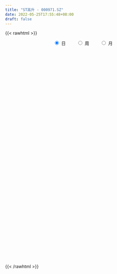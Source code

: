 ```yaml
---
title: "ST高升 - 000971.SZ"
date: 2022-05-25T17:55:48+08:00
draft: false
---
```

{{< rawhtml >}}
    <div style="text-align: center">
        <label style="padding: 1rem;"><input style="margin-right: .5rem" type="radio" name="period" value="D" checked onclick="period_change(this)">日</label>
        <label style="padding: 1rem;"><input style="margin-right: .5rem" type="radio" name="period" value="W" onclick="period_change(this)">周</label>
        <label style="padding: 1rem;"><input style="margin-right: .5rem" type="radio" name="period" value="M" onclick="period_change(this)">月</label>
    </div>
    <div id="chart" style="height: 700px;"></div> 
    <script type="text/javascript">
        const D_v = [64613.02,53667.4,64345.0,37203.64,34325.82,57622.96,42297.0,29917.02,49892.42,28587.02,40340.0,28043.0,29655.0,49987.02,35907.0,40108.82,57657.04,77394.72,70803.08,103015.0,85501.38,79382.04,65240.0,132029.84,6036.04,226093.32,125785.4,82255.12,77460.0,47807.0,71775.02,55661.28,48920.28,42312.0,52410.0,36697.0,36219.0,48253.0,97122.4,81724.92,66119.0,57338.24,105320.52,134221.05,113635.98,100405.0,107354.82,87576.0,78590.0,67669.0,94789.02,67201.0,71483.0,67794.52,88030.52,78075.0,49222.0,35386.6,42489.0,26383.0,37200.0,45075.0,38951.0,60257.0,39102.0,50768.0,58054.0,61884.0,37950.34,37564.0,35619.0,39730.34,35139.2,29868.0,102472.2,74250.0,163089.82,145862.84,63864.0,88855.0,129937.92,62024.96,83002.9,55240.0,59440.0,68563.0,57806.02,54076.7,57249.0,46731.0,63801.42,71901.22,34087.92,54605.68,29467.0,34737.0,76101.0,40152.62,41718.0,71233.02,41966.02,36913.6,33345.0,40958.0,139662.0,68211.02,44781.0,45049.14,28901.0,98461.0,67352.96,90202.0,53327.0,36747.0,55389.0,33772.0,40027.12,45428.96,43180.0,112434.0,61681.0,49068.0,47346.0,49993.34,80179.34,65603.0,57017.0,132369.45,104933.37,63830.53,62819.02,73872.76,65599.46,38063.0,107546.0,82339.02,169463.86,121709.46,182543.66,342430.47,271450.5,125960.2,85569.18,76570.52,67483.24,72073.88,71352.0,84615.0,77336.2,74428.02,73016.0,52460.0,73709.0,74057.0,61697.41,38316.4,51112.0,43599.1,110270.01,83837.68,84973.7,59892.08,78202.0,112697.98,72903.0,98809.0,75445.0,76807.7,56865.0,51581.09,106499.93,51201.09,38107.0,72008.7,58629.0,51641.0,52758.0,125766.04,45638.02,71461.1,39624.0,51980.0,21363.0,39611.0,30244.0,34187.0,40223.0,173174.02,153522.0,68334.0,91818.0,35875.02,38055.0,37124.0,33899.0,41586.0,44130.0,58912.0,82645.0,61869.53,36322.0,42752.94,50686.0,80056.0,81455.16,47818.0,80262.55,84048.0,78677.51,85462.0,63842.0,36297.0,37672.46,23106.46,25897.0,26245.0,48347.0,35817.0,23583.0,16169.0,45897.0,38724.0,19245.53,13636.0,12812.0,37086.0,76763.0,44618.0,37590.0,29688.02,69610.0,42561.0,101617.0,61200.0,42355.0,37060.0,30669.0,58709.0,42749.0,50918.0,24165.0,12366.0,22083.5,21729.0,19336.0,102126.0,153410.13,83175.0,62055.0,57888.0]
const D_histogram = [0.0,0.0031908832,-0.0007272668,-0.0031505779,-0.0000355016,0.0025586521,0.0014935971,-0.0018125514,-0.004431399,-0.0058338987,-0.0076635504,-0.0077330227,-0.0098688648,-0.0074218202,-0.0047663798,-0.0052995433,-0.003962174,0.0042301223,0.0079835626,0.0144834462,0.0159492353,0.0096793245,0.0014201515,0.0044692261,0.0144360675,0.016058094,0.0123281232,0.0098782936,0.0057840346,0.0021368773,-0.0029582557,-0.0023053476,-0.0044604172,-0.0088905111,-0.0119413434,-0.0094732983,-0.0068447986,-0.0042379185,0.0001429428,0.0066820767,0.0071960089,0.0070810024,0.0142197987,0.0152876745,0.0143741215,0.0071283625,-0.001808183,-0.0100555376,-0.0174156622,-0.0244323411,-0.0320865961,-0.0390279143,-0.0457077262,-0.0441111674,-0.0328430594,-0.0243251448,-0.020474786,-0.0145997235,-0.0121975574,-0.0082412003,-0.0054138517,-0.0027918423,-0.0023441522,-0.0045537625,-0.0031972937,-0.0028603799,-0.0044499989,-0.000771892,0.0009114572,0.0006160329,0.0029234941,0.0060965927,0.0070793151,0.0072596776,0.0145692549,0.0176346034,0.0267733408,0.028967845,0.0298196584,0.0246118677,0.0151847634,0.0086780634,0.0075140124,0.0059134659,0.0053861112,0.0023558977,-0.0014514031,-0.004266521,-0.0069406371,-0.0074558454,-0.0072120673,-0.0032980295,-0.0043011505,-0.0044948031,-0.0047988771,-0.0070598133,-0.0027545404,0.0009796573,0.0022434006,-0.0000271797,0.0000733205,-0.0008981742,-0.0024885998,0.0039183815,0.0060587144,0.0079514925,0.0057427025,0.0042567119,0.0026537776,-0.0002208281,-0.0031031213,-0.0032793591,-0.0017427807,-0.0017619268,-0.0033893281,-0.0027408332,-0.000693599,0.0014864227,0.0036320048,0.0075497777,0.0098030354,0.0115107212,0.0108461683,0.009343035,0.0099245044,0.0111212843,0.0100629374,0.0133672554,0.0128205562,0.0117740823,0.0110805583,0.0099811807,0.0067477739,0.0036072734,0.0032341198,0.0033313224,0.0062633534,0.0069751628,0.0087948749,0.0169371509,0.0145369668,0.0081743684,0.0047485255,0.0001412663,-0.0030507536,-0.0045432681,-0.0042437938,-0.0060180453,-0.0089853424,-0.0086953275,-0.0076354304,-0.008045675,-0.0106138857,-0.0118231401,-0.0101757588,-0.0080774126,-0.0064261757,-0.0057652689,-0.0006411743,0.0025459712,0.0062607264,0.0062681142,0.0090425354,0.0114707001,0.0103375224,0.0063698292,0.0001808151,-0.0013328641,-0.0036628064,-0.0044593488,-0.0093482793,-0.0120574103,-0.0119544337,-0.0164488005,-0.0190843642,-0.0235640918,-0.0206148671,-0.0226895864,-0.0207327992,-0.0175808187,-0.0144430527,-0.0133602943,-0.011677354,-0.0096798388,-0.0075678049,-0.0061156372,-0.0045010706,0.0041608481,0.0084800589,0.0104697731,0.007680354,0.0071296007,0.0067182681,0.0076769253,0.0068738075,0.0062692304,0.0051683223,0.0038022552,-0.0002197695,-0.0044188016,-0.0053077038,-0.0072540689,-0.0122973726,-0.0209039008,-0.0248632101,-0.0250073341,-0.0169520322,-0.0111610671,-0.001962065,0.0088952737,0.0150971789,0.0167452715,0.0186054443,0.0198204493,0.0186076783,0.0165325657,0.0159025839,0.0148988082,0.013679408,0.0117194267,0.0061804148,0.0018652968,-0.001460754,-0.0033510135,-0.0035964421,-0.004066213,-0.0014518202,0.0010473949,0.000788312,-0.0011878336,-0.0079629607,-0.0090763876,-0.0148584121,-0.0200387714,-0.0162284868,-0.007583971,-0.0014507401,0.0066193183,0.0097216203,0.0082490903,0.0071584185,0.0057097707,0.0040996772,0.0018252759,0.001164097,0.0072896511,0.0173312719,0.0216033878,0.0219861,0.0268807791]
const D_fast = [0.0,0.003988604,-0.0001113627,-0.0033223183,-0.0002161174,0.0030176994,0.0023260436,-0.0014332427,-0.0051599401,-0.0080209145,-0.0117664538,-0.0137691817,-0.01837224,-0.0177806504,-0.016316805,-0.0181748543,-0.0178280285,-0.0085782017,-0.0028288707,0.0072918744,0.0127449724,0.0088948927,0.0009907575,0.0051571387,0.0187329969,0.0243695469,0.0237216069,0.0237413507,0.0210931004,0.0179801624,0.0121454655,0.0122220367,0.0089518628,0.0022991411,-0.003737027,-0.0036373065,-0.0027200064,-0.0011726059,0.0032439911,0.0114536441,0.0137665786,0.0154218227,0.0261155686,0.0310053631,0.0336853404,0.028221672,0.0188330809,0.0080718418,-0.0036421983,-0.0167669625,-0.0324428666,-0.0491411633,-0.0672479067,-0.0766791398,-0.0736217966,-0.0711851682,-0.0724535059,-0.0702283744,-0.0708755975,-0.0689795405,-0.0675056549,-0.065581606,-0.065719954,-0.0690680049,-0.0685108595,-0.0688890407,-0.0715911594,-0.0681060255,-0.066194812,-0.0663362281,-0.0632978934,-0.0586006466,-0.0558480955,-0.0538528136,-0.0429009225,-0.0354269232,-0.0195948506,-0.0101583851,-0.0018516571,-0.0009064809,-0.0065373944,-0.0108745785,-0.0101601264,-0.0102823064,-0.0094631334,-0.0119043724,-0.016074524,-0.0199562722,-0.0243655476,-0.0267447172,-0.0283039559,-0.0252144255,-0.0272928341,-0.0286101875,-0.0301139807,-0.0341398702,-0.0305232324,-0.0265441204,-0.024719527,-0.0269969022,-0.0268780719,-0.0280741101,-0.0302866857,-0.022900109,-0.0192450974,-0.0153644463,-0.0161375607,-0.0165593732,-0.0174988631,-0.0204286759,-0.0240867494,-0.025082827,-0.0239819438,-0.0244415716,-0.0269163048,-0.0269530183,-0.0250791839,-0.0225275565,-0.0194739732,-0.0136687558,-0.0089647393,-0.0043793731,-0.002332384,-0.0014997586,0.001562837,0.0055399379,0.0069973254,0.0136434572,0.0163018971,0.0181989438,0.0202755594,0.0216714769,0.0201250136,0.0178863315,0.0183217077,0.0192517409,0.0237496103,0.0262052105,0.0302236412,0.042600205,0.0438342626,0.0395152564,0.0372765448,0.0327046022,0.0287498939,0.0261215623,0.0253600882,0.0220813254,0.0168676927,0.0149838758,0.0141349152,0.0117132518,0.0064915697,0.0023265302,0.0014299719,0.001508965,0.0015536579,0.0007732475,0.0057370485,0.0095606869,0.0148406236,0.0164150399,0.021450095,0.0267459347,0.0281971376,0.0258219018,0.0196780913,0.0178311961,0.0145855523,0.0126741727,0.0054481724,-0.0002753113,-0.0031609431,-0.0117675099,-0.0191741648,-0.0295449153,-0.0317494073,-0.0394965233,-0.0427229358,-0.04396616,-0.0444391572,-0.0466964723,-0.0479328705,-0.048355315,-0.0481352323,-0.048211974,-0.0477226751,-0.0380205442,-0.0315813188,-0.0269741612,-0.0278434918,-0.026611845,-0.0253436106,-0.022465722,-0.0215503879,-0.0205876574,-0.020396485,-0.0208119882,-0.0248889553,-0.0301926878,-0.032408516,-0.0361683983,-0.0442860452,-0.0581185486,-0.0682936604,-0.074689618,-0.0708723241,-0.0678716258,-0.05916314,-0.0460819828,-0.0361057829,-0.0302713724,-0.0237598385,-0.0175897212,-0.0141505727,-0.0120925438,-0.0087468796,-0.0060259532,-0.0038255015,-0.0028556262,-0.0068495344,-0.0106983281,-0.0143895674,-0.0171175803,-0.0182621194,-0.0197484435,-0.0174970058,-0.014735942,-0.0147979468,-0.0170710509,-0.0258369182,-0.029219442,-0.0387160695,-0.0489061216,-0.0491529588,-0.0424044357,-0.0366338898,-0.0269090018,-0.0213762947,-0.0207865522,-0.0200876194,-0.0201088245,-0.0206939986,-0.0225120809,-0.0228822357,-0.0149342687,-0.00055983,0.0091131328,0.01499237,0.0266072439]
const D_slow = [0.0,0.0007977208,0.0006159041,-0.0001717404,-0.0001806158,0.0004590472,0.0008324465,0.0003793087,-0.0007285411,-0.0021870158,-0.0041029034,-0.0060361591,-0.0085033752,-0.0103588303,-0.0115504252,-0.0128753111,-0.0138658545,-0.012808324,-0.0108124333,-0.0071915718,-0.0032042629,-0.0007844318,-0.0004293939,0.0006879126,0.0042969294,0.0083114529,0.0113934837,0.0138630571,0.0153090658,0.0158432851,0.0151037212,0.0145273843,0.01341228,0.0111896522,0.0082043164,0.0058359918,0.0041247922,0.0030653125,0.0031010482,0.0047715674,0.0065705697,0.0083408203,0.0118957699,0.0157176886,0.0193112189,0.0210933095,0.0206412638,0.0181273794,0.0137734639,0.0076653786,-0.0003562704,-0.010113249,-0.0215401806,-0.0325679724,-0.0407787372,-0.0468600234,-0.0519787199,-0.0556286508,-0.0586780402,-0.0607383402,-0.0620918032,-0.0627897637,-0.0633758018,-0.0645142424,-0.0653135658,-0.0660286608,-0.0671411605,-0.0673341335,-0.0671062692,-0.066952261,-0.0662213875,-0.0646972393,-0.0629274105,-0.0611124912,-0.0574701774,-0.0530615266,-0.0463681914,-0.0391262301,-0.0316713155,-0.0255183486,-0.0217221578,-0.0195526419,-0.0176741388,-0.0161957723,-0.0148492445,-0.0142602701,-0.0146231209,-0.0156897512,-0.0174249104,-0.0192888718,-0.0210918886,-0.021916396,-0.0229916836,-0.0241153844,-0.0253151036,-0.027080057,-0.0277686921,-0.0275237777,-0.0269629276,-0.0269697225,-0.0269513924,-0.0271759359,-0.0277980859,-0.0268184905,-0.0253038119,-0.0233159388,-0.0218802631,-0.0208160852,-0.0201526408,-0.0202078478,-0.0209836281,-0.0218034679,-0.0222391631,-0.0226796448,-0.0235269768,-0.0242121851,-0.0243855848,-0.0240139792,-0.023105978,-0.0212185335,-0.0187677747,-0.0158900944,-0.0131785523,-0.0108427936,-0.0083616675,-0.0055813464,-0.003065612,0.0002762018,0.0034813409,0.0064248615,0.009195001,0.0116902962,0.0133772397,0.014279058,0.015087588,0.0159204186,0.0174862569,0.0192300476,0.0214287664,0.0256630541,0.0292972958,0.0313408879,0.0325280193,0.0325633359,0.0318006475,0.0306648304,0.029603882,0.0280993707,0.0258530351,0.0236792032,0.0217703456,0.0197589269,0.0171054554,0.0141496704,0.0116057307,0.0095863776,0.0079798336,0.0065385164,0.0063782228,0.0070147156,0.0085798972,0.0101469258,0.0124075596,0.0152752346,0.0178596152,0.0194520725,0.0194972763,0.0191640603,0.0182483587,0.0171335215,0.0147964517,0.0117820991,0.0087934906,0.0046812905,-0.0000898005,-0.0059808235,-0.0111345402,-0.0168069369,-0.0219901366,-0.0263853413,-0.0299961045,-0.0333361781,-0.0362555165,-0.0386754762,-0.0405674275,-0.0420963368,-0.0432216044,-0.0421813924,-0.0400613777,-0.0374439344,-0.0355238459,-0.0337414457,-0.0320618787,-0.0301426473,-0.0284241955,-0.0268568878,-0.0255648073,-0.0246142435,-0.0246691858,-0.0257738862,-0.0271008122,-0.0289143294,-0.0319886726,-0.0372146478,-0.0434304503,-0.0496822838,-0.0539202919,-0.0567105587,-0.0572010749,-0.0549772565,-0.0512029618,-0.0470166439,-0.0423652828,-0.0374101705,-0.0327582509,-0.0286251095,-0.0246494635,-0.0209247615,-0.0175049095,-0.0145750528,-0.0130299491,-0.0125636249,-0.0129288134,-0.0137665668,-0.0146656773,-0.0156822306,-0.0160451856,-0.0157833369,-0.0155862589,-0.0158832173,-0.0178739575,-0.0201430544,-0.0238576574,-0.0288673502,-0.032924472,-0.0348204647,-0.0351831497,-0.0335283201,-0.031097915,-0.0290356425,-0.0272460379,-0.0258185952,-0.0247936759,-0.0243373569,-0.0240463326,-0.0222239199,-0.0178911019,-0.012490255,-0.00699373,-0.0002735352]
const D_data = [['2021-05-13', 2.6, 2.6, 2.54, 2.64],['2021-05-14', 2.6, 2.65, 2.58, 2.7],['2021-05-17', 2.67, 2.56, 2.52, 2.67],['2021-05-18', 2.53, 2.56, 2.52, 2.59],['2021-05-19', 2.56, 2.63, 2.54, 2.63],['2021-05-20', 2.66, 2.64, 2.58, 2.67],['2021-05-21', 2.65, 2.6, 2.56, 2.65],['2021-05-24', 2.63, 2.56, 2.56, 2.63],['2021-05-25', 2.58, 2.55, 2.53, 2.59],['2021-05-26', 2.55, 2.55, 2.53, 2.57],['2021-05-27', 2.55, 2.53, 2.52, 2.55],['2021-05-28', 2.53, 2.54, 2.51, 2.54],['2021-05-31', 2.54, 2.5, 2.5, 2.54],['2021-06-01', 2.51, 2.55, 2.46, 2.58],['2021-06-02', 2.55, 2.56, 2.54, 2.58],['2021-06-03', 2.57, 2.52, 2.52, 2.58],['2021-06-04', 2.54, 2.54, 2.49, 2.56],['2021-06-07', 2.53, 2.65, 2.52, 2.67],['2021-06-08', 2.65, 2.63, 2.6, 2.67],['2021-06-09', 2.63, 2.7, 2.61, 2.72],['2021-06-10', 2.7, 2.67, 2.65, 2.73],['2021-06-11', 2.69, 2.57, 2.57, 2.69],['2021-06-15', 2.57, 2.51, 2.5, 2.62],['2021-06-16', 2.55, 2.64, 2.55, 2.64],['2021-06-18', 2.77, 2.77, 2.77, 2.77],['2021-06-21', 2.77, 2.71, 2.67, 2.87],['2021-06-22', 2.7, 2.65, 2.63, 2.73],['2021-06-23', 2.64, 2.66, 2.62, 2.67],['2021-06-24', 2.64, 2.63, 2.59, 2.66],['2021-06-25', 2.62, 2.62, 2.61, 2.65],['2021-06-28', 2.62, 2.58, 2.57, 2.62],['2021-06-29', 2.58, 2.64, 2.58, 2.64],['2021-06-30', 2.64, 2.6, 2.59, 2.64],['2021-07-01', 2.6, 2.55, 2.55, 2.61],['2021-07-02', 2.55, 2.54, 2.5, 2.56],['2021-07-05', 2.57, 2.6, 2.55, 2.61],['2021-07-06', 2.62, 2.61, 2.58, 2.62],['2021-07-07', 2.59, 2.62, 2.58, 2.63],['2021-07-08', 2.62, 2.66, 2.6, 2.74],['2021-07-09', 2.65, 2.72, 2.63, 2.73],['2021-07-12', 2.71, 2.67, 2.66, 2.73],['2021-07-13', 2.65, 2.67, 2.65, 2.71],['2021-07-14', 2.67, 2.79, 2.65, 2.8],['2021-07-15', 2.7, 2.75, 2.65, 2.84],['2021-07-16', 2.75, 2.74, 2.71, 2.82],['2021-07-19', 2.72, 2.65, 2.64, 2.74],['2021-07-20', 2.64, 2.59, 2.52, 2.65],['2021-07-21', 2.59, 2.55, 2.54, 2.6],['2021-07-22', 2.56, 2.51, 2.49, 2.57],['2021-07-23', 2.51, 2.46, 2.44, 2.53],['2021-07-26', 2.5, 2.39, 2.35, 2.5],['2021-07-27', 2.39, 2.33, 2.32, 2.4],['2021-07-28', 2.33, 2.26, 2.24, 2.33],['2021-07-29', 2.26, 2.31, 2.22, 2.37],['2021-07-30', 2.32, 2.43, 2.28, 2.43],['2021-08-02', 2.41, 2.42, 2.39, 2.47],['2021-08-03', 2.42, 2.37, 2.37, 2.45],['2021-08-04', 2.39, 2.4, 2.39, 2.42],['2021-08-05', 2.4, 2.36, 2.36, 2.42],['2021-08-06', 2.36, 2.38, 2.36, 2.4],['2021-08-09', 2.38, 2.37, 2.36, 2.39],['2021-08-10', 2.36, 2.37, 2.3, 2.38],['2021-08-11', 2.37, 2.34, 2.33, 2.37],['2021-08-12', 2.33, 2.29, 2.28, 2.33],['2021-08-13', 2.28, 2.32, 2.28, 2.36],['2021-08-16', 2.32, 2.3, 2.29, 2.33],['2021-08-17', 2.29, 2.26, 2.26, 2.3],['2021-08-18', 2.26, 2.32, 2.25, 2.33],['2021-08-19', 2.31, 2.3, 2.29, 2.34],['2021-08-20', 2.31, 2.27, 2.26, 2.31],['2021-08-23', 2.3, 2.3, 2.23, 2.31],['2021-08-24', 2.3, 2.32, 2.29, 2.32],['2021-08-25', 2.32, 2.3, 2.28, 2.32],['2021-08-26', 2.3, 2.29, 2.28, 2.31],['2021-08-27', 2.29, 2.4, 2.28, 2.4],['2021-08-30', 2.44, 2.38, 2.35, 2.44],['2021-08-31', 2.4, 2.5, 2.37, 2.5],['2021-09-01', 2.5, 2.46, 2.45, 2.58],['2021-09-02', 2.46, 2.47, 2.45, 2.55],['2021-09-03', 2.46, 2.4, 2.37, 2.49],['2021-09-06', 2.39, 2.32, 2.29, 2.41],['2021-09-07', 2.32, 2.32, 2.3, 2.38],['2021-09-08', 2.32, 2.37, 2.32, 2.39],['2021-09-09', 2.37, 2.36, 2.35, 2.42],['2021-09-10', 2.37, 2.37, 2.34, 2.38],['2021-09-13', 2.37, 2.33, 2.32, 2.37],['2021-09-14', 2.32, 2.3, 2.29, 2.33],['2021-09-15', 2.32, 2.29, 2.28, 2.32],['2021-09-16', 2.29, 2.27, 2.27, 2.33],['2021-09-17', 2.28, 2.28, 2.25, 2.28],['2021-09-22', 2.26, 2.28, 2.25, 2.29],['2021-09-23', 2.27, 2.33, 2.26, 2.38],['2021-09-24', 2.33, 2.27, 2.27, 2.34],['2021-09-27', 2.27, 2.27, 2.23, 2.3],['2021-09-28', 2.26, 2.26, 2.24, 2.27],['2021-09-29', 2.26, 2.22, 2.22, 2.26],['2021-09-30', 2.22, 2.3, 2.22, 2.32],['2021-10-08', 2.31, 2.31, 2.28, 2.32],['2021-10-11', 2.31, 2.29, 2.28, 2.32],['2021-10-12', 2.29, 2.24, 2.22, 2.3],['2021-10-13', 2.25, 2.26, 2.22, 2.29],['2021-10-14', 2.25, 2.24, 2.23, 2.27],['2021-10-15', 2.24, 2.22, 2.22, 2.25],['2021-10-18', 2.33, 2.33, 2.33, 2.33],['2021-10-19', 2.41, 2.3, 2.29, 2.41],['2021-10-20', 2.3, 2.31, 2.27, 2.33],['2021-10-21', 2.3, 2.26, 2.25, 2.31],['2021-10-22', 2.24, 2.26, 2.23, 2.3],['2021-10-25', 2.25, 2.25, 2.24, 2.27],['2021-10-26', 2.25, 2.22, 2.2, 2.29],['2021-10-27', 2.23, 2.2, 2.16, 2.23],['2021-10-28', 2.22, 2.22, 2.2, 2.3],['2021-10-29', 2.2, 2.24, 2.18, 2.26],['2021-11-01', 2.24, 2.22, 2.21, 2.24],['2021-11-02', 2.22, 2.19, 2.19, 2.24],['2021-11-03', 2.19, 2.21, 2.19, 2.21],['2021-11-04', 2.21, 2.23, 2.2, 2.23],['2021-11-05', 2.23, 2.24, 2.22, 2.27],['2021-11-08', 2.25, 2.25, 2.22, 2.26],['2021-11-09', 2.25, 2.29, 2.24, 2.36],['2021-11-10', 2.27, 2.29, 2.27, 2.31],['2021-11-11', 2.29, 2.3, 2.27, 2.31],['2021-11-12', 2.29, 2.28, 2.27, 2.3],['2021-11-15', 2.27, 2.27, 2.25, 2.28],['2021-11-16', 2.28, 2.3, 2.27, 2.34],['2021-11-17', 2.31, 2.32, 2.3, 2.35],['2021-11-18', 2.32, 2.3, 2.3, 2.33],['2021-11-19', 2.31, 2.37, 2.3, 2.41],['2021-11-22', 2.35, 2.34, 2.32, 2.38],['2021-11-23', 2.33, 2.34, 2.32, 2.38],['2021-11-24', 2.34, 2.35, 2.33, 2.36],['2021-11-25', 2.38, 2.35, 2.34, 2.4],['2021-11-26', 2.34, 2.32, 2.3, 2.35],['2021-11-29', 2.3, 2.31, 2.28, 2.33],['2021-11-30', 2.32, 2.34, 2.3, 2.37],['2021-12-01', 2.34, 2.35, 2.33, 2.36],['2021-12-02', 2.35, 2.4, 2.33, 2.45],['2021-12-03', 2.38, 2.39, 2.36, 2.42],['2021-12-06', 2.39, 2.42, 2.37, 2.47],['2021-12-07', 2.43, 2.54, 2.41, 2.54],['2021-12-08', 2.53, 2.44, 2.41, 2.54],['2021-12-09', 2.41, 2.38, 2.37, 2.45],['2021-12-10', 2.39, 2.4, 2.38, 2.43],['2021-12-13', 2.41, 2.37, 2.34, 2.41],['2021-12-14', 2.37, 2.37, 2.35, 2.4],['2021-12-15', 2.37, 2.38, 2.37, 2.4],['2021-12-16', 2.38, 2.4, 2.38, 2.41],['2021-12-17', 2.4, 2.37, 2.36, 2.4],['2021-12-20', 2.34, 2.34, 2.32, 2.37],['2021-12-21', 2.34, 2.37, 2.32, 2.38],['2021-12-22', 2.38, 2.38, 2.37, 2.4],['2021-12-23', 2.4, 2.36, 2.36, 2.4],['2021-12-24', 2.36, 2.32, 2.31, 2.37],['2021-12-27', 2.33, 2.32, 2.29, 2.36],['2021-12-28', 2.32, 2.35, 2.3, 2.37],['2021-12-29', 2.35, 2.36, 2.34, 2.36],['2021-12-30', 2.36, 2.36, 2.34, 2.38],['2021-12-31', 2.35, 2.35, 2.33, 2.36],['2022-01-04', 2.34, 2.42, 2.34, 2.43],['2022-01-05', 2.41, 2.42, 2.38, 2.44],['2022-01-06', 2.42, 2.45, 2.4, 2.46],['2022-01-07', 2.44, 2.42, 2.42, 2.45],['2022-01-10', 2.42, 2.47, 2.4, 2.48],['2022-01-11', 2.46, 2.49, 2.46, 2.52],['2022-01-12', 2.52, 2.46, 2.45, 2.53],['2022-01-13', 2.46, 2.42, 2.4, 2.47],['2022-01-14', 2.42, 2.37, 2.36, 2.42],['2022-01-17', 2.36, 2.41, 2.35, 2.43],['2022-01-18', 2.39, 2.39, 2.36, 2.4],['2022-01-19', 2.38, 2.4, 2.36, 2.41],['2022-01-20', 2.4, 2.33, 2.31, 2.4],['2022-01-21', 2.36, 2.33, 2.3, 2.36],['2022-01-24', 2.31, 2.35, 2.31, 2.35],['2022-01-25', 2.33, 2.27, 2.25, 2.34],['2022-01-26', 2.25, 2.26, 2.22, 2.29],['2022-01-27', 2.25, 2.2, 2.2, 2.25],['2022-01-28', 2.2, 2.27, 2.19, 2.3],['2022-02-07', 2.17, 2.19, 2.16, 2.23],['2022-02-08', 2.19, 2.22, 2.17, 2.23],['2022-02-09', 2.22, 2.23, 2.22, 2.3],['2022-02-10', 2.24, 2.23, 2.22, 2.25],['2022-02-11', 2.23, 2.2, 2.17, 2.24],['2022-02-14', 2.19, 2.2, 2.18, 2.21],['2022-02-15', 2.2, 2.2, 2.18, 2.22],['2022-02-16', 2.21, 2.2, 2.19, 2.21],['2022-02-17', 2.2, 2.19, 2.18, 2.22],['2022-02-18', 2.19, 2.19, 2.19, 2.21],['2022-02-21', 2.21, 2.3, 2.21, 2.3],['2022-02-22', 2.3, 2.28, 2.26, 2.34],['2022-02-23', 2.29, 2.27, 2.25, 2.29],['2022-02-24', 2.28, 2.21, 2.19, 2.29],['2022-02-25', 2.22, 2.23, 2.21, 2.24],['2022-02-28', 2.22, 2.23, 2.21, 2.25],['2022-03-01', 2.23, 2.25, 2.23, 2.28],['2022-03-02', 2.25, 2.23, 2.22, 2.25],['2022-03-03', 2.23, 2.23, 2.22, 2.24],['2022-03-04', 2.22, 2.22, 2.19, 2.23],['2022-03-07', 2.2, 2.21, 2.18, 2.21],['2022-03-08', 2.2, 2.16, 2.1, 2.21],['2022-03-09', 2.17, 2.13, 2.08, 2.17],['2022-03-10', 2.14, 2.15, 2.12, 2.16],['2022-03-11', 2.14, 2.12, 2.08, 2.14],['2022-03-14', 2.11, 2.05, 2.04, 2.11],['2022-03-15', 2.05, 1.95, 1.95, 2.05],['2022-03-16', 1.95, 1.95, 1.85, 1.99],['2022-03-17', 1.97, 1.96, 1.93, 2.0],['2022-03-18', 1.98, 2.06, 1.98, 2.06],['2022-03-21', 2.08, 2.05, 2.04, 2.11],['2022-03-22', 2.04, 2.12, 2.03, 2.15],['2022-03-23', 2.12, 2.19, 2.1, 2.21],['2022-03-24', 2.18, 2.18, 2.17, 2.25],['2022-03-25', 2.18, 2.15, 2.15, 2.21],['2022-03-28', 2.15, 2.17, 2.14, 2.19],['2022-03-29', 2.17, 2.18, 2.17, 2.19],['2022-03-30', 2.17, 2.16, 2.16, 2.18],['2022-03-31', 2.17, 2.15, 2.14, 2.17],['2022-04-01', 2.2, 2.17, 2.16, 2.25],['2022-04-06', 2.18, 2.17, 2.13, 2.2],['2022-04-07', 2.2, 2.17, 2.15, 2.2],['2022-04-08', 2.17, 2.16, 2.14, 2.17],['2022-04-11', 2.15, 2.1, 2.06, 2.16],['2022-04-12', 2.12, 2.09, 2.07, 2.12],['2022-04-13', 2.1, 2.08, 2.06, 2.1],['2022-04-14', 2.08, 2.08, 2.08, 2.1],['2022-04-15', 2.08, 2.09, 2.06, 2.09],['2022-04-18', 2.09, 2.08, 2.0, 2.1],['2022-04-19', 2.11, 2.12, 2.1, 2.18],['2022-04-20', 2.14, 2.13, 2.13, 2.16],['2022-04-21', 2.14, 2.1, 2.08, 2.16],['2022-04-22', 2.1, 2.07, 2.06, 2.1],['2022-04-25', 2.06, 1.98, 1.98, 2.11],['2022-04-26', 1.97, 2.02, 1.97, 2.05],['2022-04-27', 1.92, 1.93, 1.92, 2.01],['2022-04-28', 1.92, 1.89, 1.86, 1.95],['2022-04-29', 1.9, 1.98, 1.89, 1.98],['2022-05-05', 1.97, 2.06, 1.97, 2.08],['2022-05-06', 2.06, 2.06, 2.02, 2.07],['2022-05-09', 2.07, 2.12, 2.04, 2.14],['2022-05-10', 2.1, 2.09, 2.09, 2.14],['2022-05-11', 2.1, 2.04, 2.03, 2.1],['2022-05-12', 2.02, 2.04, 2.0, 2.05],['2022-05-13', 2.06, 2.03, 2.02, 2.06],['2022-05-16', 2.02, 2.02, 2.0, 2.04],['2022-05-17', 2.01, 2.0, 2.0, 2.02],['2022-05-18', 2.01, 2.01, 1.99, 2.02],['2022-05-19', 2.01, 2.11, 2.0, 2.11],['2022-05-20', 2.13, 2.21, 2.12, 2.22],['2022-05-23', 2.2, 2.19, 2.17, 2.22],['2022-05-24', 2.2, 2.17, 2.15, 2.21],['2022-05-25', 2.17, 2.26, 2.16, 2.28]]
const W_v = [323834.11,191531.67,100105.63,135579.12,127811.89,134406.26,43837.39,72813.5,117386.92,114340.93,83854.06,76223.14,148547.31,381070.95,181695.54,124578.22,89847.06,107243.36,80373.92,136149.32,101629.72,157082.02,90199.11,75865.99,89111.95,873577.27,472098.3699999999,271971.66,245725.63,207987.18,97103.23,50294.01,204811.0,278208.08,316360.4400000001,316383.89,789316.9199999999,244200.65,120875.01,345549.05,470349.11,241593.24,646410.48,308420.9,307286.86,262497.42,207874.54,275201.68,347350.1,962750.88,1420116.1800000002,778809.3199999999,727671.29,789383.8899999999,762845.76,451108.88,2904063.75,2352805.8600000003,1192688.4399999999,1553454.8599999999,879900.2,1203966.0500000003,562752.16,1048251.52,1279675.74,1289149.9199999999,1864079.3099999998,1778369.8,2350431.9800000004,2915476.77,1032774.1699999999,831755.46,543136.8200000001,480331.84,986935.5,481891.24,949843.49,686234.8100000001,884254.36,1149353.51,895009.5299999999,1294808.23,2705961.5700000003,416515.48,6298257.0800000001,2929151.23,786582.6799999999,2385542.8300000001,1993564.6600000001,1469498.0599999998,1546517.78,25552.0,1294706.23,1275831.8700000001,1100776.78,1038405.74,569065.79,806271.21,869278.26,1188642.6000000001,1144683.0600000001,641240.4700000001,643110.8599999999,757997.3200000001,482681.68,321597.73,448670.87,374584.52,312593.48,295432.14,460666.42,379308.8,417627.48,25086.0,127247.02,386751.96,456648.52,394555.02,259040.25,173190.56,284435.0,205343.41,266904.96,475264.62,494124.14,994081.5,209454.1,1410653.8500000001,787168.74,398118.74,510020.52,509060.53,479060.1900000001,549591.42,436331.46,496133.16,408398.04,307165.0,244747.66,282734.34,295696.12,498452.98,600612.98,483234.26,370364.36,429601.66,238293.96,280031.8,210290.6,219340.76,246097.61,171428.36,396665.07,422643.35,380846.46,221882.97,290904.72,316250.16,144935.58,162333.58,187827.72,167830.94,164136.0,134707.4,53122.0,24836.0,149315.8,188652.81,167139.28,166150.78,291627.12,399526.32,201144.52,153309.94,151697.28,186982.02,152014.0,94508.62,161486.5,160968.48,170713.5,214475.43,487939.12,512623.8,165907.0,316666.38,206032.25,313829.66,158935.0,182351.72,181527.1,309996.76,754191.15,349139.88,461199.19,133968.0,319444.08,235794.42,176779.46,213314.88,416096.22,203305.88,559400.84,271078.58,300016.32,476634.79,441594.82,389298.0600000001,231555.6,220585.0,246220.34,242828.74,535921.66,389645.78,284425.72,169790.56,194910.68,40152.62,225175.64,338661.16,338243.96,211364.08,313709.0,385162.13,371055.14,519121.34,1007954.01,372094.64,350949.22,268781.91,338973.47,438056.98,342954.8099999999,273143.7,334469.16,165628.0,522723.04,194794.0,282501.47,340277.71,348326.51,161267.92,75569.0,130314.53,225745.02,317343.0,67729.0,188907.0,318684.63,203118.0]
const W_histogram = [0.0,-0.0172435328,-0.0488253601,-0.0901800047,-0.0877041945,-0.0851469355,-0.0879094979,-0.0783386185,-0.0559232836,-0.0469456789,-0.0387769974,-0.0343205815,-0.0077637669,0.0181816898,0.0394706208,0.0285296701,0.0077942915,0.029252535,0.0424355739,0.0691276117,0.0663220544,0.033843032,0.0048315232,-0.0077204999,-0.0105631769,-0.0524895804,-0.102223683,-0.1188861257,-0.1634915227,-0.2692062001,-0.3151000418,-0.3149444516,-0.2759499791,-0.2159481682,-0.1578897769,-0.1305493199,-0.0341894055,0.0257330436,0.0573836926,0.0289616495,0.0199026947,0.0141305834,0.0202616286,0.0092350496,-0.0196467325,-0.062628237,-0.0897150879,-0.1249985375,-0.1505214098,-0.1235731569,-0.0763552224,-0.0736170482,-0.0693775521,-0.0304378108,-0.0412817931,0.0041253229,0.0645308732,0.0984765052,0.0914974568,0.1279480006,0.1204938772,0.1373295943,0.1113964341,0.07954561,0.0282433118,0.0286391429,0.0313580332,0.0468061517,0.1210085147,0.1200194348,0.1042271244,0.0937866262,0.0736323803,0.0635946806,0.0321993116,0.029194906,0.0447145375,0.0479548395,0.0317323555,-0.0080362971,-0.0106823992,0.0120167844,0.0461937014,0.2152176017,0.2328572356,0.2460541525,0.2054360712,0.1461505377,0.0875119953,0.0538514519,0.0183431381,-0.0165037255,-0.0720460186,-0.1170623271,-0.1617889875,-0.1902189973,-0.2116160997,-0.2053031189,-0.1782941212,-0.1323028059,-0.0924775535,-0.0686048266,-0.0583786238,-0.0398780463,-0.0323864311,-0.0263703381,-0.0113235178,0.0041533803,0.0126972855,0.0259915494,0.0408689221,0.0507600987,0.0479573468,0.0480849098,0.049932855,0.0526484231,0.0409673867,0.0367362197,0.0379507388,0.038599284,0.0451528807,0.0504939499,0.05787084,0.0711105482,0.089721541,0.1309406908,0.1908909222,0.1977387062,0.1660260097,0.1171719661,0.0668879521,0.0443564226,0.035832419,0.0077352855,0.0039250764,-0.0061697733,-0.0196604631,-0.0211258759,-0.0257781113,-0.0148943848,-0.0145930898,-0.0017618924,0.0227214247,0.0365802294,0.0544570998,0.0642185126,0.0624916477,0.0675521329,0.068789434,0.053368905,0.047339601,0.0327266418,0.0217213549,0.0218009913,0.0166492234,0.007812453,-0.0022503968,-0.0010619097,-0.0043683642,-0.0045652851,-0.0098124255,-0.016651164,-0.0253673894,-0.0353838275,-0.0424186053,-0.0426518445,-0.0448943386,-0.0513671993,-0.055567941,-0.0599122322,-0.0493041477,-0.0323206295,-0.0261976379,-0.0239521983,-0.0165421314,-0.0202856072,-0.0199284304,-0.0188888769,-0.0193475963,-0.0206772602,-0.0166923947,-0.009547333,0.0215618652,0.0353789017,0.0541451914,0.0551229336,0.0517942106,0.0541190227,0.0508076694,0.0440214625,0.0378654015,0.0457424213,0.0484962121,0.0420403816,0.0326074522,0.0198141757,0.0023492998,-0.0126662245,-0.0259687119,-0.0336119148,-0.0353161802,-0.0222791986,-0.0229715127,-0.0277131979,-0.0180886269,-0.0101336994,-0.0227644848,-0.0316295688,-0.0388739249,-0.0452722542,-0.0500635379,-0.0419951052,-0.0344899929,-0.0295673096,-0.0302829678,-0.0293206792,-0.0247375965,-0.0193452943,-0.0200661368,-0.0162387612,-0.0135533364,-0.0104171946,-0.0045865043,0.0058287591,0.0096238009,0.0167066587,0.0216118232,0.0222929506,0.0189636641,0.0183574457,0.0220006388,0.0204080349,0.0162088844,0.0092828308,0.0003513483,-0.0055406361,-0.006015143,-0.006246379,-0.0120423687,-0.0184422494,-0.0152704616,-0.0106980399,-0.0073775688,-0.0088281055,-0.0099819737,-0.0153338936,-0.0121525628,-0.0107817711,0.0028086338,0.0150429262]
const W_fast = [0.0,-0.021554416,-0.0653425833,-0.1292422291,-0.1486924675,-0.1674219424,-0.1921618792,-0.2021756544,-0.1937411404,-0.1964999555,-0.1980255233,-0.2021492528,-0.1775333799,-0.1470425008,-0.1158859146,-0.1196944477,-0.1384812535,-0.1097098762,-0.0859179439,-0.0419440032,-0.0281690468,-0.0521873112,-0.0799909393,-0.0944730874,-0.0999565585,-0.1550053571,-0.2302953805,-0.2766793546,-0.3621576322,-0.5351738597,-0.6598427118,-0.7384232346,-0.7684162569,-0.7624014879,-0.7438155409,-0.7491124138,-0.6612998509,-0.5949441408,-0.5489475687,-0.5701291995,-0.5742124805,-0.576451946,-0.5652554936,-0.5739733102,-0.6077667755,-0.6664053392,-0.7159209621,-0.7824540461,-0.8456072708,-0.8495523071,-0.8214231782,-0.837089266,-0.850194158,-0.8188638694,-0.8400282999,-0.7935898532,-0.7170515847,-0.6584868263,-0.6425915105,-0.5741539666,-0.5514846207,-0.500316505,-0.4984005567,-0.5103649784,-0.5546064486,-0.5470508318,-0.5364924331,-0.5093427767,-0.404888285,-0.3758725062,-0.3656080355,-0.3526018772,-0.3543480281,-0.3484870576,-0.3718325986,-0.3675382778,-0.3408400119,-0.325611,-0.3339003952,-0.375678122,-0.3809948239,-0.3552914443,-0.3095661019,-0.0867378011,-0.0108838583,0.0638265966,0.0745675332,0.0518196341,0.0150590906,-0.0051385899,-0.0360611191,-0.0750339142,-0.1485877119,-0.2228696022,-0.3080435094,-0.3840282686,-0.4583293959,-0.5033421948,-0.5209067273,-0.5079911135,-0.4912852495,-0.4845637293,-0.4889321824,-0.4804011165,-0.4810061091,-0.4815826006,-0.4693666598,-0.4528514166,-0.4411331899,-0.4213410387,-0.3962464355,-0.3736652342,-0.3644786494,-0.352329859,-0.3379987,-0.3221210262,-0.3235602159,-0.3186073279,-0.3079051241,-0.297606758,-0.2797649411,-0.2618003844,-0.2399557843,-0.2089384391,-0.167897061,-0.0939427385,0.0137302234,0.0700126839,0.0798064899,0.0602454378,0.0266834119,0.015240988,0.0156750891,-0.010488223,-0.013317163,-0.024954456,-0.0433602616,-0.0501071433,-0.0612039066,-0.0540437763,-0.0573907537,-0.0450000294,-0.0148363561,0.0081675059,0.0396586512,0.0654746922,0.0793707392,0.1013192576,0.1197539172,0.1176756145,0.1234812107,0.1170499119,0.1114749638,0.1170048481,0.1160153859,0.1091317289,0.0985062799,0.0994292895,0.095030744,0.0936925018,0.085992255,0.0749907255,0.0599326527,0.0410702578,0.0234308287,0.0125346283,-0.0009314504,-0.0202461109,-0.0383388379,-0.0576611872,-0.0593791396,-0.0504757788,-0.0509021966,-0.0546448066,-0.0513702725,-0.0601851501,-0.064810081,-0.0684927467,-0.0737883652,-0.0802873441,-0.0804755773,-0.0757173488,-0.0392176844,-0.0165559224,0.0157466652,0.0305051407,0.0401249704,0.0559795382,0.0653701022,0.0695892609,0.0728995504,0.0922121754,0.1070900193,0.1111442842,0.1098632178,0.1020234853,0.0851459343,0.0669638539,0.0471691885,0.0311230069,0.0205896965,0.0280568784,0.0216216861,0.0099517014,0.0150541157,0.0204756184,0.0021537118,-0.0146187645,-0.0315816018,-0.0492979946,-0.0666051628,-0.0690355064,-0.0701528923,-0.0726220364,-0.0809084366,-0.0872763178,-0.0888776342,-0.0883216555,-0.0940590323,-0.094291347,-0.0949942563,-0.0944624131,-0.0897783489,-0.0779058958,-0.0717049038,-0.0604453812,-0.0501372609,-0.0438828959,-0.0424712663,-0.0384881233,-0.0293447706,-0.0258353658,-0.0259822952,-0.030587641,-0.0394312865,-0.0467084299,-0.0486867226,-0.0504795533,-0.0592861352,-0.0702965782,-0.0709424058,-0.0690444941,-0.0675684152,-0.0712259782,-0.0748753398,-0.0840607332,-0.0839175431,-0.0852421942,-0.0709496308,-0.0549546068]
const W_slow = [0.0,-0.0043108832,-0.0165172232,-0.0390622244,-0.060988273,-0.0822750069,-0.1042523813,-0.123837036,-0.1378178568,-0.1495542766,-0.1592485259,-0.1678286713,-0.169769613,-0.1652241906,-0.1553565354,-0.1482241179,-0.146275545,-0.1389624112,-0.1283535178,-0.1110716148,-0.0944911012,-0.0860303432,-0.0848224624,-0.0867525874,-0.0893933816,-0.1025157767,-0.1280716975,-0.1577932289,-0.1986661096,-0.2659676596,-0.34474267,-0.4234787829,-0.4924662777,-0.5464533198,-0.585925764,-0.618563094,-0.6271104453,-0.6206771844,-0.6063312613,-0.5990908489,-0.5941151752,-0.5905825294,-0.5855171222,-0.5832083598,-0.5881200429,-0.6037771022,-0.6262058742,-0.6574555086,-0.695085861,-0.7259791502,-0.7450679558,-0.7634722179,-0.7808166059,-0.7884260586,-0.7987465069,-0.7977151761,-0.7815824578,-0.7569633315,-0.7340889673,-0.7021019672,-0.6719784979,-0.6376460993,-0.6097969908,-0.5899105883,-0.5828497604,-0.5756899746,-0.5678504663,-0.5561489284,-0.5258967997,-0.495891941,-0.4698351599,-0.4463885034,-0.4279804083,-0.4120817382,-0.4040319103,-0.3967331838,-0.3855545494,-0.3735658395,-0.3656327506,-0.3676418249,-0.3703124247,-0.3673082286,-0.3557598033,-0.3019554028,-0.2437410939,-0.1822275558,-0.130868538,-0.0943309036,-0.0724529048,-0.0589900418,-0.0544042572,-0.0585301886,-0.0765416933,-0.1058072751,-0.1462545219,-0.1938092713,-0.2467132962,-0.2980390759,-0.3426126062,-0.3756883077,-0.398807696,-0.4159589027,-0.4305535586,-0.4405230702,-0.448619678,-0.4552122625,-0.4580431419,-0.4570047969,-0.4538304755,-0.4473325881,-0.4371153576,-0.4244253329,-0.4124359962,-0.4004147688,-0.387931555,-0.3747694492,-0.3645276026,-0.3553435476,-0.3458558629,-0.3362060419,-0.3249178218,-0.3122943343,-0.2978266243,-0.2800489872,-0.257618602,-0.2248834293,-0.1771606988,-0.1277260222,-0.0862195198,-0.0569265283,-0.0402045402,-0.0291154346,-0.0201573299,-0.0182235085,-0.0172422394,-0.0187846827,-0.0236997985,-0.0289812675,-0.0354257953,-0.0391493915,-0.0427976639,-0.043238137,-0.0375577808,-0.0284127235,-0.0147984485,0.0012561796,0.0168790915,0.0337671247,0.0509644832,0.0643067095,0.0761416097,0.0843232702,0.0897536089,0.0952038567,0.0993661626,0.1013192758,0.1007566766,0.1004911992,0.0993991082,0.0982577869,0.0958046805,0.0916418895,0.0853000422,0.0764540853,0.065849434,0.0551864728,0.0439628882,0.0311210884,0.0172291031,0.0022510451,-0.0100749919,-0.0181551493,-0.0247045587,-0.0306926083,-0.0348281411,-0.0398995429,-0.0448816505,-0.0496038698,-0.0544407689,-0.0596100839,-0.0637831826,-0.0661700158,-0.0607795495,-0.0519348241,-0.0383985263,-0.0246177929,-0.0116692402,0.0018605155,0.0145624328,0.0255677984,0.0350341488,0.0464697541,0.0585938072,0.0691039026,0.0772557656,0.0822093096,0.0827966345,0.0796300784,0.0731379004,0.0647349217,0.0559058767,0.050336077,0.0445931988,0.0376648993,0.0331427426,0.0306093178,0.0249181966,0.0170108044,0.0072923231,-0.0040257404,-0.0165416249,-0.0270404012,-0.0356628994,-0.0430547268,-0.0506254688,-0.0579556386,-0.0641400377,-0.0689763613,-0.0739928955,-0.0780525858,-0.0814409199,-0.0840452185,-0.0851918446,-0.0837346549,-0.0813287046,-0.07715204,-0.0717490841,-0.0661758465,-0.0614349305,-0.056845569,-0.0513454093,-0.0462434006,-0.0421911795,-0.0398704718,-0.0397826348,-0.0411677938,-0.0426715796,-0.0442331743,-0.0472437665,-0.0518543288,-0.0556719442,-0.0583464542,-0.0601908464,-0.0623978728,-0.0648933662,-0.0687268396,-0.0717649803,-0.0744604231,-0.0737582646,-0.0699975331]
const W_data = [['2017-04-21', 9.2773, 9.1422, 8.1865, 9.5526],['2017-04-28', 9.1122, 8.872, 8.5618, 9.2623],['2017-05-05', 8.897, 8.5317, 8.5317, 8.9521],['2017-05-12', 8.4767, 8.1514, 7.8062, 8.4767],['2017-05-19', 8.2015, 8.5167, 8.0163, 8.5267],['2017-05-26', 8.4567, 8.4517, 8.2615, 8.7419],['2017-06-02', 8.4667, 8.3016, 8.0614, 8.5418],['2017-06-09', 8.2615, 8.3916, 8.2615, 8.6268],['2017-06-16', 8.3616, 8.5668, 8.2015, 8.7369],['2017-06-23', 8.5918, 8.4217, 8.3116, 8.7569],['2017-06-30', 8.3816, 8.4016, 8.3366, 8.6018],['2017-07-07', 8.3816, 8.3366, 8.3166, 8.4817],['2017-07-14', 8.3366, 8.6568, 7.9963, 8.7419],['2017-07-21', 8.6318, 8.7719, 7.7912, 9.3024],['2017-07-28', 8.7069, 8.842, 8.5668, 9.0772],['2017-08-04', 8.842, 8.4717, 8.4367, 9.0422],['2017-08-11', 8.5017, 8.2565, 8.2565, 8.7219],['2017-08-18', 8.2816, 8.7819, 8.2816, 8.897],['2017-08-25', 8.832, 8.7819, 8.6969, 8.857],['2017-09-01', 8.807, 9.0872, 8.7419, 9.2173],['2017-09-08', 9.0872, 8.822, 8.7569, 9.0872],['2017-09-15', 8.7719, 8.3816, 8.3266, 8.857],['2017-09-22', 8.4067, 8.2615, 8.1164, 8.4617],['2017-09-29', 8.2615, 8.3416, 8.1364, 8.4217],['2017-10-13', 8.3766, 8.4016, 8.3316, 8.5768],['2018-01-12', 8.4517, 7.7511, 7.0506, 8.4567],['2018-01-19', 7.2557, 7.3258, 7.1056, 8.0564],['2018-01-26', 7.2157, 7.4509, 7.0306, 7.9913],['2018-02-02', 7.2057, 6.7954, 6.5352, 7.4909],['2018-02-09', 6.6603, 5.4143, 5.3793, 6.7704],['2018-02-14', 5.4994, 5.4743, 5.4043, 5.5994],['2018-02-23', 5.5044, 5.6194, 5.4943, 5.7045],['2018-03-02', 5.6595, 5.9097, 5.6545, 6.1048],['2018-03-09', 5.9897, 6.1699, 5.7445, 6.28],['2018-03-16', 6.2149, 6.2349, 5.9797, 6.4801],['2018-03-23', 6.2549, 5.8797, 5.6995, 6.5202],['2018-03-30', 6.4701, 6.9255, 6.4701, 7.1156],['2018-04-04', 7.1056, 6.8004, 6.7203, 7.1557],['2018-04-13', 6.8404, 6.6403, 6.4001, 6.8404],['2018-04-20', 6.5302, 5.8446, 5.7896, 6.6653],['2018-04-27', 5.9297, 5.92, 5.8496, 6.36],['2018-05-04', 5.89, 5.85, 5.62, 5.99],['2018-05-11', 5.79, 5.93, 5.76, 6.47],['2018-05-18', 5.92, 5.63, 5.58, 5.94],['2018-05-25', 5.64, 5.21, 5.2, 5.71],['2018-06-01', 5.21, 4.72, 4.6, 5.24],['2018-06-08', 4.71, 4.58, 4.48, 4.82],['2018-06-15', 4.58, 4.13, 4.13, 4.65],['2018-06-22', 4.07, 3.88, 3.51, 4.07],['2018-06-29', 4.27, 4.33, 3.92, 4.44],['2018-07-06', 4.57, 4.6, 4.26, 4.81],['2018-07-13', 4.59, 4.01, 4.01, 4.7],['2018-07-20', 3.62, 3.88, 3.62, 4.17],['2018-07-27', 3.9, 4.28, 3.79, 4.78],['2018-08-03', 4.18, 3.59, 3.59, 4.29],['2018-08-10', 3.62, 4.26, 3.41, 4.26],['2018-08-17', 4.69, 4.65, 4.6, 5.68],['2018-08-24', 4.38, 4.53, 4.18, 4.81],['2018-08-31', 4.41, 4.06, 3.96, 4.68],['2018-09-07', 4.03, 4.67, 3.92, 4.97],['2018-09-14', 4.58, 4.2, 4.2, 4.66],['2018-09-21', 4.18, 4.54, 4.13, 4.69],['2018-09-28', 4.5, 3.99, 3.99, 4.6],['2018-10-12', 3.59, 3.75, 3.37, 3.97],['2018-10-19', 3.9, 3.24, 3.04, 4.04],['2018-10-26', 3.22, 3.69, 3.22, 4.04],['2018-11-02', 3.37, 3.67, 3.24, 3.76],['2018-11-09', 3.66, 3.83, 3.65, 4.11],['2018-11-16', 3.83, 4.8, 3.81, 4.8],['2018-11-23', 5.1, 4.08, 4.0, 5.28],['2018-11-30', 4.08, 3.87, 3.72, 4.2],['2018-12-07', 3.96, 3.88, 3.82, 4.17],['2018-12-14', 3.88, 3.68, 3.64, 3.94],['2018-12-21', 3.68, 3.72, 3.56, 3.78],['2018-12-28', 3.71, 3.32, 3.26, 3.9],['2019-01-04', 3.34, 3.55, 3.25, 3.66],['2019-01-11', 3.57, 3.79, 3.57, 3.95],['2019-01-18', 3.76, 3.67, 3.61, 3.95],['2019-01-25', 3.61, 3.37, 3.37, 3.71],['2019-02-01', 3.04, 2.88, 2.67, 3.17],['2019-02-15', 2.89, 3.17, 2.89, 3.25],['2019-02-22', 3.17, 3.49, 3.17, 3.58],['2019-03-01', 3.55, 3.76, 3.48, 4.02],['2019-03-08', 4.05, 6.06, 4.05, 6.06],['2019-03-15', 6.67, 4.81, 4.73, 6.67],['2019-03-22', 4.79, 5.0, 4.58, 5.27],['2019-03-29', 4.82, 4.41, 4.41, 5.02],['2019-04-04', 4.19, 4.03, 4.0, 4.35],['2019-04-12', 4.0, 3.8, 3.78, 4.12],['2019-04-19', 3.83, 3.91, 3.76, 4.1],['2019-04-26', 3.9, 3.72, 3.41, 3.95],['2019-04-30', 3.53, 3.53, 3.53, 3.53],['2019-05-10', 3.35, 2.98, 2.77, 3.35],['2019-05-17', 2.9, 2.75, 2.69, 2.94],['2019-05-24', 2.7, 2.38, 2.38, 2.73],['2019-05-31', 2.37, 2.22, 2.18, 2.51],['2019-06-06', 2.22, 1.98, 1.97, 2.24],['2019-06-14', 1.99, 2.08, 1.9, 2.21],['2019-06-21', 2.02, 2.23, 2.02, 2.29],['2019-06-28', 2.19, 2.49, 2.14, 2.55],['2019-07-05', 2.54, 2.5, 2.46, 2.74],['2019-07-12', 2.39, 2.35, 2.26, 2.43],['2019-07-19', 2.23, 2.16, 2.09, 2.3],['2019-07-26', 2.15, 2.24, 2.05, 2.32],['2019-08-02', 2.2, 2.08, 2.07, 2.2],['2019-08-09', 2.07, 2.01, 1.97, 2.11],['2019-08-16', 1.99, 2.1, 1.94, 2.15],['2019-08-23', 2.11, 2.12, 2.07, 2.17],['2019-08-30', 2.07, 2.04, 2.03, 2.12],['2019-09-06', 2.05, 2.11, 2.04, 2.13],['2019-09-12', 2.13, 2.17, 2.1, 2.26],['2019-09-20', 2.16, 2.15, 2.09, 2.23],['2019-09-27', 2.14, 1.99, 1.93, 2.26],['2019-09-30', 1.99, 2.0, 1.99, 2.03],['2019-10-11', 2.01, 2.01, 1.97, 2.05],['2019-10-18', 2.02, 2.02, 1.93, 2.04],['2019-10-25', 1.99, 1.8, 1.76, 2.0],['2019-11-01', 1.89, 1.83, 1.74, 1.98],['2019-11-08', 1.82, 1.87, 1.79, 1.88],['2019-11-15', 1.86, 1.85, 1.78, 1.89],['2019-11-22', 1.85, 1.93, 1.85, 1.98],['2019-11-29', 1.95, 1.94, 1.87, 1.98],['2019-12-06', 1.93, 2.0, 1.88, 2.02],['2019-12-13', 2.02, 2.14, 2.02, 2.21],['2019-12-20', 2.14, 2.32, 2.12, 2.4],['2019-12-27', 2.35, 2.82, 2.35, 2.82],['2020-01-03', 2.79, 3.43, 2.75, 3.43],['2020-01-10', 3.6, 3.08, 2.91, 3.6],['2020-01-17', 3.12, 2.66, 2.65, 3.19],['2020-01-23', 2.7, 2.33, 2.33, 2.79],['2020-02-07', 2.21, 2.11, 2.0, 2.21],['2020-02-14', 2.14, 2.3, 2.12, 2.48],['2020-02-21', 2.3, 2.42, 2.27, 2.49],['2020-02-28', 2.38, 2.09, 2.09, 2.44],['2020-03-06', 2.12, 2.31, 2.1, 2.4],['2020-03-13', 2.31, 2.19, 2.11, 2.39],['2020-03-20', 2.23, 2.07, 2.0, 2.25],['2020-03-27', 2.02, 2.16, 1.99, 2.17],['2020-04-03', 2.12, 2.08, 2.01, 2.16],['2020-04-10', 2.1, 2.27, 2.1, 2.3],['2020-04-17', 2.3, 2.15, 2.13, 2.3],['2020-04-24', 2.14, 2.33, 2.1, 2.33],['2020-04-30', 2.39, 2.58, 2.33, 2.58],['2020-05-08', 2.69, 2.57, 2.53, 2.85],['2020-05-15', 2.57, 2.74, 2.45, 2.78],['2020-05-22', 2.74, 2.76, 2.7, 2.98],['2020-05-29', 2.75, 2.69, 2.65, 2.8],['2020-06-05', 2.58, 2.84, 2.58, 2.93],['2020-06-12', 2.86, 2.87, 2.76, 2.92],['2020-06-19', 2.84, 2.68, 2.67, 2.86],['2020-06-24', 2.68, 2.79, 2.52, 2.86],['2020-07-03', 2.75, 2.67, 2.65, 2.8],['2020-07-10', 2.69, 2.68, 2.62, 2.75],['2020-07-17', 2.66, 2.82, 2.65, 2.88],['2020-07-24', 2.85, 2.77, 2.75, 2.96],['2020-07-31', 2.74, 2.71, 2.68, 2.82],['2020-08-07', 2.69, 2.66, 2.65, 2.75],['2020-08-14', 2.66, 2.79, 2.6, 2.81],['2020-08-21', 2.79, 2.74, 2.73, 2.8],['2020-08-28', 2.74, 2.78, 2.65, 2.81],['2020-09-04', 2.79, 2.71, 2.62, 2.8],['2020-09-11', 2.71, 2.66, 2.62, 2.71],['2020-09-18', 2.65, 2.59, 2.5, 2.67],['2020-09-25', 2.57, 2.51, 2.48, 2.6],['2020-09-30', 2.5, 2.48, 2.45, 2.52],['2020-10-09', 2.5, 2.52, 2.49, 2.56],['2020-10-16', 2.5, 2.46, 2.45, 2.56],['2020-10-23', 2.46, 2.35, 2.31, 2.46],['2020-10-30', 2.36, 2.31, 2.2, 2.36],['2020-11-06', 2.32, 2.24, 2.21, 2.32],['2020-11-13', 2.23, 2.4, 2.2, 2.4],['2020-11-20', 2.36, 2.52, 2.36, 2.63],['2020-11-27', 2.51, 2.42, 2.36, 2.55],['2020-12-04', 2.42, 2.37, 2.32, 2.45],['2020-12-11', 2.38, 2.44, 2.35, 2.53],['2020-12-18', 2.45, 2.29, 2.22, 2.45],['2020-12-25', 2.27, 2.31, 2.25, 2.37],['2020-12-31', 2.31, 2.3, 2.27, 2.33],['2021-01-08', 2.3, 2.26, 2.22, 2.32],['2021-01-15', 2.25, 2.22, 2.08, 2.26],['2021-01-22', 2.21, 2.27, 2.21, 2.32],['2021-01-29', 2.27, 2.32, 2.17, 2.39],['2021-02-05', 2.34, 2.72, 2.34, 2.72],['2021-02-10', 2.74, 2.64, 2.58, 2.96],['2021-02-19', 2.65, 2.82, 2.59, 2.82],['2021-02-26', 2.87, 2.69, 2.6, 2.93],['2021-03-05', 2.65, 2.67, 2.61, 2.7],['2021-03-12', 2.69, 2.78, 2.56, 2.89],['2021-03-19', 2.77, 2.75, 2.71, 2.84],['2021-03-26', 2.75, 2.72, 2.62, 2.77],['2021-04-02', 2.72, 2.73, 2.65, 2.77],['2021-04-09', 2.72, 2.95, 2.7, 2.95],['2021-04-16', 2.99, 2.96, 2.83, 3.31],['2021-04-23', 3.01, 2.88, 2.84, 3.01],['2021-04-30', 2.89, 2.84, 2.75, 3.0],['2021-05-07', 2.85, 2.77, 2.66, 2.87],['2021-05-14', 2.77, 2.65, 2.53, 2.77],['2021-05-21', 2.67, 2.6, 2.52, 2.67],['2021-05-28', 2.63, 2.54, 2.51, 2.63],['2021-06-04', 2.54, 2.54, 2.46, 2.58],['2021-06-11', 2.53, 2.57, 2.52, 2.73],['2021-06-18', 2.57, 2.77, 2.5, 2.77],['2021-06-25', 2.77, 2.62, 2.59, 2.87],['2021-07-02', 2.62, 2.54, 2.5, 2.64],['2021-07-09', 2.57, 2.72, 2.55, 2.74],['2021-07-16', 2.71, 2.74, 2.65, 2.84],['2021-07-23', 2.72, 2.46, 2.44, 2.74],['2021-07-30', 2.5, 2.43, 2.22, 2.5],['2021-08-06', 2.41, 2.38, 2.36, 2.47],['2021-08-13', 2.38, 2.32, 2.28, 2.39],['2021-08-20', 2.32, 2.27, 2.25, 2.34],['2021-08-27', 2.3, 2.4, 2.23, 2.4],['2021-09-03', 2.44, 2.4, 2.35, 2.58],['2021-09-10', 2.39, 2.37, 2.29, 2.42],['2021-09-17', 2.37, 2.28, 2.25, 2.37],['2021-09-24', 2.26, 2.27, 2.25, 2.38],['2021-09-30', 2.27, 2.3, 2.22, 2.32],['2021-10-08', 2.31, 2.31, 2.28, 2.32],['2021-10-15', 2.31, 2.22, 2.22, 2.32],['2021-10-22', 2.33, 2.26, 2.23, 2.41],['2021-10-29', 2.25, 2.24, 2.16, 2.3],['2021-11-05', 2.24, 2.24, 2.19, 2.27],['2021-11-12', 2.25, 2.28, 2.22, 2.36],['2021-11-19', 2.27, 2.37, 2.25, 2.41],['2021-11-26', 2.35, 2.32, 2.3, 2.4],['2021-12-03', 2.3, 2.39, 2.28, 2.45],['2021-12-10', 2.39, 2.4, 2.37, 2.54],['2021-12-17', 2.41, 2.37, 2.34, 2.41],['2021-12-24', 2.34, 2.32, 2.31, 2.4],['2021-12-31', 2.33, 2.35, 2.29, 2.38],['2022-01-07', 2.34, 2.42, 2.34, 2.46],['2022-01-14', 2.42, 2.37, 2.36, 2.53],['2022-01-21', 2.36, 2.33, 2.3, 2.43],['2022-01-28', 2.31, 2.27, 2.19, 2.35],['2022-02-11', 2.17, 2.2, 2.16, 2.3],['2022-02-18', 2.19, 2.19, 2.18, 2.22],['2022-02-25', 2.21, 2.23, 2.19, 2.34],['2022-03-04', 2.22, 2.22, 2.19, 2.28],['2022-03-11', 2.2, 2.12, 2.08, 2.21],['2022-03-18', 2.11, 2.06, 1.85, 2.11],['2022-03-25', 2.08, 2.15, 2.03, 2.25],['2022-04-01', 2.15, 2.17, 2.14, 2.25],['2022-04-08', 2.18, 2.16, 2.13, 2.2],['2022-04-15', 2.15, 2.09, 2.06, 2.16],['2022-04-22', 2.09, 2.07, 2.0, 2.18],['2022-04-29', 2.06, 1.98, 1.86, 2.11],['2022-05-06', 1.97, 2.06, 1.97, 2.08],['2022-05-13', 2.07, 2.03, 2.0, 2.14],['2022-05-20', 2.02, 2.21, 1.99, 2.22],['2022-05-27', 2.2, 2.26, 2.15, 2.28]]
const M_v = [68139.46,67894.45,38720.48,59423.74,22550.42,112240.06,94922.69,34375.17,52002.72,143030.46,24443.87,35712.11,23315.39,52135.61,82192.56,81333.06,35481.41,57496.38,465969.27,191695.09,159564.75,52764.9,39201.61,30961.87,29649.3,100494.72,115800.97,121983.38,254077.76,294620.13,201708.71,88731.13,73009.64,194718.1,140797.72,157138.5,62290.23,88670.82,75332.41,247712.04,85241.18,202576.55,113409.69,129088.98,220382.6800000001,123269.31,327205.73,313887.8000000001,128835.02,72676.33,123850.26,399838.45,362206.17,227053.96,542757.7,850907.3900000001,1261527.3699999999,541070.7899999999,374420.85,380704.8099999999,776402.1099999999,878297.01,759771.0600000001,3127009.75,1867551.02,3866015.1799999997,1520131.7499999998,3587862.2799999998,3422342.6199999992,2053363.24,1057271.21,1406502.2000000002,658691.5900000001,2020947.2700000003,688421.58,1591296.6799999995,797490.4799999999,659520.16,467130.61,605157.2899999999,246317.06,191046.99,266354.45,414126.0200000001,580248.5000000002,339666.1799999999,970884.3200000001,1039132.6699999998,1361980.1599999999,993291.6499999999,1140039.79,1217067.4399999999,880914.5500000002,581473.89,516675.21,1536808.4199999999,682916.8499999997,743551.8,302909.03,1301462.9099999999,866724.14,356221.7499999999,301581.85,325385.47,583467.0600000001,470833.24,598917.02,828786.2099999998,510050.6300000001,541295.5399999999,827410.99,1139031.9700000002,743893.61,392370.73,264545.97,826269.71,432931.3200000001,513783.6800000001,191164.13,453816.84,275245.2,216037.38,434626.0899999999,264072.8099999999,446253.7200000001,307699.17,375395.41,245572.88,261648.83,181202.76,215320.99,552867.98,319780.8,858981.8300000001,491844.13,926811.78,842064.8100000001,889778.2100000002,227891.3600000001,246982.59,432619.28,435863.58,437677.74,390069.99,156355.75,109792.4,1025897.0900000002,1068106.8499999999,783703.5700000001,1022436.73,958553.89,593173.2999999999,339003.61,1657213.3099999998,890389.9299999999,1217677.8500000001,1248711.9399999999,189613.06,2353550.5800000005,2499194.6699999999,2094776.5999999999,1840920.24,2415338.0500000003,1093291.74,549.01,2085536.3,1079412.6800000002,1403900.4300000002,1547002.4299999999,344269.73,581306.1399999999,1189771.79,878020.9900000001,728675.7,802790.3399999999,716136.64,633101.3599999999,551017.6200000001,1164715.48,1066266.3100000001,840280.4199999999,514303.6500000001,415832.05,817632.6599999999,475748.86,457124.14,89111.95,1747721.1800000002,582434.05,1793682.45,1180973.8200000001,1724619.8999999999,1834766.2,4062976.9000000013,7316516.4699999988,4200073.2700000005,4696234.2999999998,8861974.9100000001,2842159.6200000006,4029942.77,4621662.6200000001,10826257.8199999984,7420675.3299999991,4709720.6200000001,3433257.8600000003,3546837.3500000006,1580322.6400000001,1578120.8400000001,1269923.52,1017288.2200000001,2402857.2999999998,2632913.3500000006,2047732.6599999999,1749449.6600000001,1820822.0799999998,1521494.2399999998,1011956.1299999999,1537270.8499999999,951177.0399999999,670871.0600000001,529943.89,1089915.74,707044.8600000001,707643.9099999999,1483136.2999999998,963319.1300000001,1953883.5799999998,895640.9600000001,1538819.3999999999,1702265.99,1178529.4999999998,1337354.5799999998,942233.38,1426899.3499999999,2373292.1200000001,1393128.96,1060875.2000000002,1240765.6099999999,797318.55,778438.63]
const M_histogram = [0.0,-0.0015380057,-0.0106184374,-0.0585918579,-0.081841384,-0.0782846391,-0.0492231557,-0.044694522,-0.0254540884,-0.0063096795,0.0105600432,0.0066650881,-0.0183584538,-0.0502552983,-0.0765431979,-0.0638566823,-0.0559792127,-0.0455173335,-0.0387240429,-0.0322516263,-0.0329916412,-0.0350239791,-0.0416557951,-0.0563310731,-0.0746204584,-0.0724248367,-0.0756170156,-0.0721844836,-0.0522983179,-0.0221482986,-0.0120605982,0.0046388534,0.0110607102,0.0101492292,0.0007093081,0.0013760261,-0.0136714094,-0.0146589696,-0.0164874677,-0.0257423247,-0.021073181,-0.0186969533,-0.0218092913,-0.018403937,-0.0180890757,-0.0196865525,-0.0095458286,0.0002309394,0.0072754352,0.0170971988,0.029611956,0.0419998113,0.0518463141,0.0589805938,0.0624259154,0.0759933298,0.091836144,0.0980395601,0.1017177281,0.0982830554,0.0964089143,0.0995459243,0.0916989329,0.1084722981,0.1433733861,0.2037728796,0.2969580146,0.3990681304,0.4928390301,0.5287253619,0.5166163269,0.5019873276,0.5000924352,0.3234369036,0.1693510917,0.002609543,-0.1617276331,-0.2692746436,-0.3898966366,-0.4233697242,-0.4461187097,-0.4647294083,-0.4688069914,-0.4407824705,-0.3966177852,-0.3383107063,-0.2641713627,-0.1869030407,-0.1183244037,-0.0514912884,0.003197123,0.0461229722,0.0311002811,0.0194338817,0.0276819519,0.0664364416,0.088598967,0.08494559,0.0999217488,0.1194926632,0.1061517464,0.0672152415,0.0259428682,0.0137288603,0.0145870891,0.0133432979,0.0159222039,0.0178538272,0.0198823532,0.0301162577,0.0570261348,0.0839066996,0.0698823741,0.0352755581,0.0198343178,0.0040745533,-0.013933403,-0.0387692483,-0.0546753518,-0.0716905272,-0.1365661134,-0.1597106644,-0.1570362525,-0.1478594142,-0.1270865431,-0.1116638269,-0.0761976947,-0.0803021243,-0.078803364,-0.0730470333,-0.0593265239,-0.0376882849,-0.0095830728,0.0581701867,0.1199481024,0.2220449702,0.2228436932,0.2145351702,0.1614979137,0.1256338933,0.1101110204,0.0762787017,0.0638726325,0.0545455049,0.0203584054,-0.0088129615,-0.0016823779,0.0016472152,0.0222187449,0.0802415992,0.0780459852,0.0936098569,0.1087394942,0.1726847768,0.1689607174,0.20821882,0.1939633941,0.1474292015,0.7163420661,1.3154128857,1.1804670579,1.1186688287,0.8702884459,0.6983451413,0.6130227995,0.4416891888,0.2458183359,0.2397044508,0.1341974741,-0.0647901572,-0.1198654792,-0.1243751422,-0.1739481587,-0.1334906218,-0.1881875705,-0.2848575473,-0.3650787852,-0.4491172982,-0.5307511334,-0.6290203743,-0.731775823,-0.8063315132,-0.8159590075,-0.7623982506,-0.6862759666,-0.6479358289,-0.5903819649,-0.6000526755,-0.663072854,-0.6014392814,-0.5941253699,-0.6316616042,-0.6434856904,-0.6249820721,-0.5774425162,-0.5135179676,-0.4542677749,-0.373214584,-0.3265663715,-0.3025454219,-0.1994644922,-0.0664574139,-0.0223460954,-0.0636559692,-0.0553636659,-0.0571334951,-0.0464799554,-0.025939521,-0.0129833475,0.0213729846,0.1304722798,0.1559580336,0.1618065129,0.1680730616,0.2089897878,0.2428380795,0.2673754462,0.276523094,0.2806585669,0.2610125639,0.2332775345,0.2199018119,0.1997717854,0.1855808706,0.1977695932,0.2043430225,0.2110538021,0.188299897,0.1759214942,0.1530634217,0.13980253,0.1157027156,0.0947433896,0.0868460703,0.0816082248,0.072382271,0.0635280206,0.0526734015,0.0352703639,0.043312761]
const M_fast = [0.0,-0.0019225071,-0.0136575482,-0.0762789332,-0.1199888053,-0.1360032202,-0.1192475256,-0.1258925225,-0.1130156109,-0.095448622,-0.0759388885,-0.0781675715,-0.1077807269,-0.1522413959,-0.1976650951,-0.20094275,-0.2070600836,-0.2079775378,-0.2108652579,-0.2124557479,-0.2214436731,-0.2322320058,-0.2492777706,-0.2780358168,-0.3149803167,-0.3308909042,-0.352987337,-0.3676009259,-0.3607893396,-0.336176395,-0.3291038441,-0.3112446792,-0.3020576449,-0.3004318186,-0.3096944126,-0.3086836881,-0.3271489759,-0.3318012786,-0.3377516436,-0.3534420818,-0.3540412333,-0.3563392439,-0.3649039047,-0.3660995346,-0.3703069423,-0.3768260572,-0.3690717905,-0.3592372876,-0.3503739331,-0.3362778697,-0.3163601236,-0.2934723154,-0.2706642341,-0.248784806,-0.2297330055,-0.1971672586,-0.1583654084,-0.1276521023,-0.0985445023,-0.0774084112,-0.0551803237,-0.0271568326,-0.0120790908,0.031812349,0.1025567835,0.2138994969,0.3813241355,0.583201284,0.8001819412,0.9682496134,1.0852946602,1.1961624928,1.3192907092,1.2234944035,1.1117463645,0.9456572016,0.7408881172,0.5660224458,0.3479262936,0.208610775,0.074332112,-0.0604609386,-0.1817402696,-0.2639113663,-0.3189011273,-0.345171725,-0.337075222,-0.3065326602,-0.2675351241,-0.213574831,-0.1580871388,-0.1036305465,-0.1108781674,-0.1176860964,-0.1025175382,-0.0471539381,-0.0028416709,0.0147413496,0.0546979456,0.1041420258,0.1173390455,0.0952063511,0.0604196948,0.051637902,0.056142903,0.0582349363,0.0647943933,0.0711894734,0.0781885877,0.0959515566,0.1371179675,0.1849752071,0.1884214752,0.1626335487,0.1521508878,0.1374097616,0.1159184546,0.0813902972,0.0518153557,0.0168775485,-0.082139566,-0.1452117831,-0.1817964343,-0.2095844496,-0.2205832142,-0.2330764548,-0.2166597463,-0.2408397069,-0.2590417877,-0.2715472152,-0.2726583369,-0.2604421691,-0.2347327252,-0.152436919,-0.0606719777,0.0969361327,0.1534457789,0.1987710485,0.1861082705,0.1816527234,0.1936576056,0.1788949623,0.1824570512,0.1867662998,0.1576688018,0.1262941944,0.1330041836,0.1367455804,0.1628717964,0.2409550505,0.2582709328,0.2972372687,0.3395517796,0.4466682564,0.4851843763,0.5764971839,0.6107326066,0.6010557143,1.3490540954,2.2769781365,2.4371490731,2.6550180511,2.6242097797,2.6268527605,2.6947861186,2.6338748051,2.4994585361,2.5532707637,2.4813131556,2.266127985,2.1810862931,2.1454828446,2.0524227884,2.0595076698,1.9577638286,1.7898794649,1.6183885308,1.4220706931,1.2077490746,0.9522247401,0.6665253357,0.3903867672,0.176769521,0.0397307153,-0.0557159924,-0.179359812,-0.2694014391,-0.4290853186,-0.6578737106,-0.7465999584,-0.8878173894,-1.0832690247,-1.2559645335,-1.3937064332,-1.4905275064,-1.5549824497,-1.6092992007,-1.6215496558,-1.6565430362,-1.708158442,-1.6549436353,-1.5385509106,-1.5000261159,-1.557249982,-1.5627985952,-1.5788517982,-1.5798182473,-1.5657626932,-1.5560523566,-1.5163527783,-1.3746354132,-1.3101601509,-1.2638600434,-1.2155752293,-1.1224110562,-1.0278532446,-0.9364720163,-0.858193595,-0.7838934804,-0.7382863425,-0.7077019883,-0.6661022579,-0.636289338,-0.6040850351,-0.5424539142,-0.4847947293,-0.4253204992,-0.40099943,-0.3693974592,-0.3539896763,-0.3322999356,-0.3274740711,-0.3247475496,-0.3109333513,-0.2957691407,-0.2868995268,-0.279871772,-0.2775580407,-0.2861434873,-0.2672729]
const M_slow = [0.0,-0.0003845014,-0.0030391108,-0.0176870753,-0.0381474213,-0.0577185811,-0.07002437,-0.0811980005,-0.0875615226,-0.0891389424,-0.0864989317,-0.0848326596,-0.0894222731,-0.1019860977,-0.1211218971,-0.1370860677,-0.1510808709,-0.1624602043,-0.172141215,-0.1802041216,-0.1884520319,-0.1972080267,-0.2076219754,-0.2217047437,-0.2403598583,-0.2584660675,-0.2773703214,-0.2954164423,-0.3084910218,-0.3140280964,-0.3170432459,-0.3158835326,-0.3131183551,-0.3105810478,-0.3104037207,-0.3100597142,-0.3134775666,-0.317142309,-0.3212641759,-0.3276997571,-0.3329680523,-0.3376422906,-0.3430946134,-0.3476955977,-0.3522178666,-0.3571395047,-0.3595259619,-0.359468227,-0.3576493682,-0.3533750685,-0.3459720795,-0.3354721267,-0.3225105482,-0.3077653997,-0.2921589209,-0.2731605884,-0.2502015524,-0.2256916624,-0.2002622304,-0.1756914665,-0.151589238,-0.1267027569,-0.1037780237,-0.0766599492,-0.0408166026,0.0101266173,0.0843661209,0.1841331535,0.3073429111,0.4395242515,0.5686783333,0.6941751652,0.819198274,0.9000574999,0.9423952728,0.9430476586,0.9026157503,0.8352970894,0.7378229303,0.6319804992,0.5204508218,0.4042684697,0.2870667218,0.1768711042,0.0777166579,-0.0068610187,-0.0729038593,-0.1196296195,-0.1492107204,-0.1620835425,-0.1612842618,-0.1497535187,-0.1419784485,-0.137119978,-0.1301994901,-0.1135903797,-0.0914406379,-0.0702042404,-0.0452238032,-0.0153506374,0.0111872992,0.0279911096,0.0344768266,0.0379090417,0.0415558139,0.0448916384,0.0488721894,0.0533356462,0.0583062345,0.0658352989,0.0800918326,0.1010685075,0.118539101,0.1273579906,0.13231657,0.1333352083,0.1298518576,0.1201595455,0.1064907076,0.0885680758,0.0544265474,0.0144988813,-0.0247601818,-0.0617250354,-0.0934966711,-0.1214126279,-0.1404620516,-0.1605375826,-0.1802384236,-0.198500182,-0.2133318129,-0.2227538842,-0.2251496524,-0.2106071057,-0.1806200801,-0.1251088375,-0.0693979142,-0.0157641217,0.0246103567,0.0560188301,0.0835465852,0.1026162606,0.1185844187,0.1322207949,0.1373103963,0.1351071559,0.1346865615,0.1350983652,0.1406530515,0.1607134513,0.1802249476,0.2036274118,0.2308122854,0.2739834796,0.3162236589,0.3682783639,0.4167692125,0.4536265128,0.6327120293,0.9615652508,1.2566820153,1.5363492224,1.7539213339,1.9285076192,2.0817633191,2.1921856163,2.2536402003,2.313566313,2.3471156815,2.3309181422,2.3009517724,2.2698579868,2.2263709471,2.1929982917,2.1459513991,2.0747370122,1.9834673159,1.8711879914,1.738500208,1.5812451144,1.3983011587,1.1967182804,0.9927285285,0.8021289659,0.6305599742,0.468576017,0.3209805257,0.1709673569,0.0051991434,-0.145160677,-0.2936920195,-0.4516074205,-0.6124788431,-0.7687243611,-0.9130849902,-1.0414644821,-1.1550314258,-1.2483350718,-1.3299766647,-1.4056130201,-1.4554791432,-1.4720934967,-1.4776800205,-1.4935940128,-1.5074349293,-1.5217183031,-1.5333382919,-1.5398231722,-1.543069009,-1.5377257629,-1.5051076929,-1.4661181845,-1.4256665563,-1.3836482909,-1.331400844,-1.2706913241,-1.2038474625,-1.134716689,-1.0645520473,-0.9992989063,-0.9409795227,-0.8860040698,-0.8360611234,-0.7896659058,-0.7402235075,-0.6891377518,-0.6363743013,-0.589299327,-0.5453189535,-0.507053098,-0.4721024656,-0.4431767867,-0.4194909392,-0.3977794217,-0.3773773655,-0.3592817977,-0.3433997926,-0.3302314422,-0.3214138512,-0.310585661]
const M_data = [['2001-10-31', 2.9705, 3.2596, 2.5049, 3.2783],['2001-11-30', 3.2917, 3.2355, 2.8019, 3.2917],['2001-12-31', 3.2515, 3.107, 2.8635, 3.2783],['2002-01-31', 3.091, 2.4353, 1.9777, 3.1044],['2002-02-28', 2.4487, 2.4915, 2.3898, 2.5397],['2002-03-29', 2.4835, 2.7029, 2.4005, 2.9117],['2002-04-30', 2.6762, 3.0508, 2.6307, 3.0722],['2002-05-31', 3.0482, 2.7859, 2.7565, 3.0482],['2002-06-28', 2.7832, 2.9946, 2.6119, 3.1365],['2002-07-31', 2.9946, 3.0722, 2.9438, 3.3265],['2002-08-30', 3.0642, 3.1306, 2.9973, 3.1846],['2002-09-27', 3.1279, 2.9002, 2.8894, 3.3068],['2002-10-31', 2.8948, 2.5397, 2.4936, 3.1387],['2002-11-29', 2.537, 2.2578, 2.0573, 2.6698],['2002-12-31', 2.2253, 2.1033, 2.1006, 2.3635],['2003-01-29', 2.0762, 2.4801, 2.06, 2.5451],['2003-02-28', 2.4774, 2.4069, 2.3581, 2.4828],['2003-03-31', 2.3906, 2.4259, 2.144, 2.4476],['2003-04-30', 2.4259, 2.369, 2.228, 2.518],['2003-05-30', 2.3581, 2.3473, 2.144, 2.3934],['2003-06-30', 2.3473, 2.2199, 2.209, 2.4394],['2003-07-31', 2.2361, 2.1413, 2.1223, 2.3717],['2003-08-29', 2.1684, 2.0004, 1.9515, 2.1901],['2003-09-30', 1.9976, 1.7717, 1.6532, 2.0803],['2003-10-31', 1.791, 1.5513, 1.4879, 1.8295],['2003-11-28', 1.5182, 1.6697, 1.4851, 1.7111],['2003-12-31', 1.678, 1.5017, 1.4879, 1.7469],['2004-01-30', 1.5017, 1.4851, 1.2978, 1.532],['2004-02-27', 1.5017, 1.6615, 1.4962, 1.8626],['2004-03-31', 1.6615, 1.8516, 1.5981, 1.9343],['2004-04-30', 1.8516, 1.6505, 1.5513, 2.0665],['2004-05-31', 1.6532, 1.7579, 1.5981, 1.78],['2004-06-30', 1.7441, 1.6532, 1.5513, 1.7992],['2004-07-30', 1.6477, 1.5402, 1.5375, 1.7634],['2004-08-31', 1.5072, 1.3652, 1.2757, 1.5127],['2004-09-30', 1.3568, 1.4246, 1.3172, 1.5433],['2004-10-29', 1.4133, 1.1391, 1.0995, 1.4444],['2004-11-30', 1.1335, 1.2154, 1.125, 1.2918],['2004-12-31', 1.207, 1.1391, 1.1335, 1.2946],['2005-01-31', 1.1617, 0.9526, 0.9526, 1.2522],['2005-02-28', 0.9413, 1.0487, 0.9413, 1.0798],['2005-03-31', 1.0374, 0.9752, 0.9384, 1.1137],['2005-04-29', 0.9752, 0.8395, 0.8084, 1.043],['2005-05-31', 0.831, 0.8565, 0.7349, 0.9045],['2005-06-30', 0.8508, 0.7632, 0.7632, 0.9328],['2005-07-29', 0.7773, 0.6699, 0.6021, 0.783],['2005-08-31', 0.6643, 0.7773, 0.6586, 0.8254],['2005-09-30', 0.7773, 0.7717, 0.7519, 0.9045],['2005-10-31', 0.7688, 0.7349, 0.718, 0.8706],['2005-11-30', 0.7349, 0.7745, 0.7123, 0.8028],['2005-12-30', 0.8056, 0.8377, 0.7293, 0.8492],['2006-01-25', 0.8416, 0.8838, 0.83, 0.9607],['2006-02-28', 0.8992, 0.903, 0.8838, 0.9645],['2006-03-31', 0.903, 0.9146, 0.8454, 0.9299],['2006-04-28', 0.9146, 0.903, 0.8646, 0.9914],['2006-05-31', 0.9069, 1.0913, 0.8915, 1.1336],['2006-06-30', 1.0875, 1.2297, 1.0836, 1.4487],['2006-07-31', 1.2297, 1.211, 1.1559, 1.3949],['2006-08-31', 1.206, 1.256, 1.1059, 1.276],['2006-09-29', 1.256, 1.221, 1.1909, 1.306],['2006-10-31', 1.231, 1.281, 1.226, 1.5012],['2006-11-30', 1.286, 1.4061, 1.1459, 1.4612],['2006-12-29', 1.3961, 1.316, 1.251, 1.4161],['2007-01-31', 1.316, 1.7164, 1.306, 1.9415],['2007-02-28', 1.6913, 2.1767, 1.6763, 2.3469],['2007-03-30', 2.1617, 2.8923, 2.0066, 3.0624],['2007-04-30', 2.8923, 3.9281, 2.8272, 3.9281],['2007-05-31', 4.3234, 4.8689, 4.2033, 6.1298],['2007-06-29', 4.7688, 5.6895, 3.5478, 5.9297],['2007-09-28', 6.26, 5.7796, 4.9039, 6.8854],['2007-10-31', 5.9747, 5.7345, 4.5536, 5.9797],['2007-11-30', 5.6044, 6.1298, 5.4893, 6.6102],['2007-12-28', 6.5051, 6.7553, 5.6144, 6.8254],['2008-01-31', 6.5302, 4.5336, 4.3584, 7.2057],['2008-02-29', 4.3434, 4.2484, 3.9031, 4.7337],['2008-03-31', 4.2083, 3.4227, 3.2476, 5.1791],['2008-04-30', 3.3977, 2.6221, 2.1817, 3.5278],['2008-05-30', 2.7222, 2.547, 2.4519, 2.9523],['2008-06-30', 2.497, 1.6113, 1.6113, 2.7121],['2008-07-31', 1.6263, 2.0566, 1.4912, 2.3469],['2008-08-29', 2.0816, 1.7714, 1.5162, 2.1267],['2008-09-26', 1.7314, 1.4111, 1.326, 1.7714],['2008-10-31', 1.3961, 1.206, 1.1509, 1.5112],['2008-11-28', 1.231, 1.3411, 1.1059, 1.3811],['2008-12-31', 1.3511, 1.4211, 1.301, 1.6163],['2009-01-23', 1.4361, 1.5863, 1.4011, 1.6563],['2009-02-27', 1.5913, 1.8965, 1.5762, 2.1017],['2009-03-31', 1.8515, 2.1517, 1.7514, 2.2468],['2009-04-30', 2.1467, 2.2968, 2.1217, 2.6371],['2009-05-27', 2.3118, 2.552, 2.3018, 2.7272],['2009-06-30', 2.547, 2.6871, 2.497, 2.9023],['2009-07-31', 2.6871, 2.8022, 2.577, 2.9774],['2009-08-31', 2.8022, 2.1617, 2.1417, 2.8873],['2009-09-30', 2.0917, 2.1317, 2.0466, 2.472],['2009-10-30', 2.1617, 2.3719, 2.1467, 2.502],['2009-11-30', 2.3569, 2.9023, 2.3318, 3.2926],['2009-12-31', 2.9073, 2.9073, 2.6921, 3.1125],['2010-01-29', 2.9273, 2.6921, 2.6321, 3.1425],['2010-02-26', 2.6921, 3.0224, 2.6771, 3.0774],['2010-03-31', 3.0274, 3.2576, 2.9423, 3.5478],['2010-04-30', 3.2576, 2.9523, 2.9473, 3.5278],['2010-05-31', 2.9223, 2.562, 2.3118, 3.0274],['2010-06-30', 2.537, 2.3569, 2.3419, 2.7822],['2010-07-30', 2.3569, 2.5971, 2.2168, 2.6271],['2010-08-31', 2.582, 2.7472, 2.577, 2.7722],['2010-09-30', 2.7472, 2.7372, 2.6221, 2.9223],['2010-10-29', 2.7522, 2.8072, 2.527, 2.8773],['2010-11-30', 2.8272, 2.8322, 2.6771, 3.1425],['2010-12-31', 2.8172, 2.8673, 2.7121, 3.0774],['2011-01-31', 2.8673, 3.0324, 2.8022, 3.0874],['2011-02-28', 3.0424, 3.3877, 3.0124, 3.5478],['2011-03-31', 3.3727, 3.6029, 3.2476, 3.8831],['2011-04-29', 3.5928, 3.2025, 3.1325, 3.8631],['2011-05-31', 3.2276, 2.8723, 2.8122, 3.5378],['2011-06-30', 2.8873, 3.0174, 2.7722, 3.1025],['2011-07-29', 3.0324, 2.9573, 2.9073, 3.4377],['2011-08-31', 2.9573, 2.8523, 2.577, 2.9673],['2011-09-30', 2.8823, 2.6471, 2.582, 3.0724],['2011-10-31', 2.6371, 2.6271, 2.482, 2.8022],['2011-11-30', 2.6271, 2.487, 2.487, 2.9573],['2011-12-30', 2.552, 1.5913, 1.5212, 2.572],['2012-01-31', 1.6113, 1.7614, 1.5012, 1.7614],['2012-02-29', 1.7914, 1.9015, 1.7114, 2.0416],['2012-03-30', 1.9115, 1.8865, 1.7514, 2.0266],['2012-04-27', 1.9816, 1.9916, 1.9315, 2.4119],['2012-05-31', 1.8915, 1.9115, 1.7964, 2.0917],['2012-06-29', 1.9065, 2.2067, 1.8465, 2.3218],['2012-07-31', 2.1567, 1.7114, 1.7114, 2.1917],['2012-08-31', 1.6263, 1.6863, 1.5462, 1.8114],['2012-09-28', 1.6863, 1.6713, 1.5762, 1.7864],['2012-10-31', 1.6563, 1.7414, 1.6363, 1.8765],['2012-11-30', 1.7364, 1.8665, 1.7364, 2.1567],['2012-12-31', 1.8715, 2.0316, 1.6813, 2.0616],['2013-01-31', 2.0216, 2.7772, 1.9315, 3.1475],['2013-02-28', 2.7272, 3.0975, 2.587, 3.2726],['2013-03-29', 3.0824, 4.1633, 2.9974, 4.4535],['2013-04-26', 4.2033, 3.3376, 3.3276, 4.3534],['2013-05-31', 3.3276, 3.3727, 3.1125, 3.793],['2013-06-28', 3.3527, 2.7972, 2.6021, 3.4027],['2013-07-31', 2.7972, 2.8923, 2.7622, 3.2526],['2013-08-30', 2.9273, 3.1125, 2.8523, 3.5228],['2013-09-30', 3.1025, 2.8372, 2.7872, 3.3727],['2013-10-31', 2.8473, 3.0524, 2.8122, 3.1675],['2013-11-29', 3.0224, 3.0975, 2.9573, 3.3577],['2013-12-31', 3.0024, 2.7171, 2.6521, 3.0424],['2014-01-30', 2.7272, 2.6321, 2.4019, 2.9724],['2014-02-28', 2.6021, 3.0424, 2.6021, 3.6429],['2014-03-31', 3.0424, 3.0424, 2.7171, 3.2626],['2014-04-30', 3.0274, 3.3527, 2.9824, 3.4627],['2014-05-30', 3.3476, 4.0982, 3.1525, 4.2434],['2014-06-30', 4.0382, 3.5828, 3.3026, 4.1533],['2014-07-31', 3.6029, 3.9381, 3.5778, 4.0182],['2014-08-29', 3.9181, 4.1283, 3.9031, 4.1283],['2014-09-30', 4.1233, 5.104, 3.9431, 5.2291],['2014-10-31', 5.119, 4.5986, 4.3635, 5.2441],['2014-11-28', 4.5886, 5.4343, 4.3785, 5.9897],['2014-12-31', 5.4093, 5.049, 4.4535, 5.4293],['2015-01-30', 4.999, 4.6787, 4.5636, 5.079],['2015-04-30', 5.1491, 14.2363, 5.1491, 16.1628],['2015-05-29', 14.0611, 18.7148, 12.7101, 23.2834],['2015-06-30', 18.925, 11.9344, 10.9236, 21.4119],['2015-07-31', 11.8093, 13.4406, 7.8312, 14.9318],['2015-08-31', 12.0946, 11.2939, 9.0972, 16.8834],['2015-09-30', 11.2689, 12.0045, 9.1472, 12.2597],['2015-12-31', 13.2054, 13.2054, 13.2054, 13.2054],['2016-01-29', 14.5265, 12.1596, 11.3089, 17.5739],['2016-02-29', 11.9595, 11.4491, 10.8086, 15.212],['2016-03-31', 12.595, 13.8009, 11.434, 13.911],['2016-04-29', 13.5607, 12.7351, 12.1346, 14.6616],['2016-05-31', 12.7851, 11.0988, 11.0337, 13.4006],['2016-06-30', 12.2097, 12.4699, 11.5892, 12.8352],['2016-07-29', 12.5049, 13.1704, 12.5049, 14.6116],['2016-08-31', 13.1704, 12.66, 11.6392, 13.1754],['2016-09-30', 12.7351, 13.956, 12.3097, 14.0361],['2016-10-31', 14.0111, 12.9052, 12.5699, 14.7617],['2016-11-30', 12.9052, 12.0796, 11.9595, 13.0003],['2016-12-30', 12.1396, 11.8344, 11.0087, 12.2997],['2017-01-26', 11.9094, 11.2889, 10.158, 11.9595],['2017-02-28', 11.2889, 10.7335, 10.6434, 12.8051],['2017-03-31', 10.7685, 9.8078, 9.7627, 10.9487],['2017-04-28', 9.9579, 8.872, 8.1865, 10.4082],['2017-05-31', 8.897, 8.3116, 7.8062, 8.9521],['2017-06-30', 8.3566, 8.4016, 8.0614, 8.7569],['2017-07-31', 8.3816, 8.807, 7.7912, 9.3024],['2017-08-31', 8.812, 8.9621, 8.2565, 8.9871],['2017-09-29', 8.9721, 8.3416, 8.1164, 9.2173],['2017-10-31', 8.3766, 8.4016, 8.3316, 8.5768],['2018-01-31', 8.4517, 7.2457, 7.0306, 8.4567],['2018-02-28', 7.1957, 5.8847, 5.3793, 7.2557],['2018-03-30', 5.8296, 6.9255, 5.6995, 7.1156],['2018-04-27', 7.1056, 5.92, 5.7896, 7.1557],['2018-05-31', 5.89, 4.73, 4.6, 6.47],['2018-06-29', 4.71, 4.33, 3.51, 4.82],['2018-07-31', 4.57, 4.12, 3.62, 4.81],['2018-08-31', 4.08, 4.06, 3.41, 5.68],['2018-09-28', 4.03, 3.99, 3.92, 4.97],['2018-10-31', 3.59, 3.72, 3.04, 4.04],['2018-11-30', 3.62, 3.87, 3.58, 5.28],['2018-12-28', 3.96, 3.32, 3.26, 4.17],['2019-01-31', 3.34, 2.78, 2.67, 3.95],['2019-02-28', 2.85, 3.71, 2.77, 4.02],['2019-03-29', 3.71, 4.41, 3.66, 6.67],['2019-04-30', 4.19, 3.53, 3.41, 4.35],['2019-05-31', 3.35, 2.22, 2.18, 3.35],['2019-06-28', 2.22, 2.49, 1.9, 2.55],['2019-07-31', 2.54, 2.12, 2.05, 2.74],['2019-08-30', 2.11, 2.04, 1.94, 2.17],['2019-09-30', 2.05, 2.0, 1.93, 2.26],['2019-10-31', 2.01, 1.76, 1.76, 2.05],['2019-11-29', 1.77, 1.94, 1.74, 1.98],['2019-12-31', 1.93, 3.11, 1.88, 3.11],['2020-01-23', 3.27, 2.33, 2.33, 3.6],['2020-02-28', 2.21, 2.09, 2.0, 2.49],['2020-03-31', 2.12, 2.06, 1.99, 2.4],['2020-04-30', 2.08, 2.58, 2.01, 2.58],['2020-05-29', 2.69, 2.69, 2.45, 2.98],['2020-06-30', 2.58, 2.76, 2.52, 2.93],['2020-07-31', 2.76, 2.71, 2.62, 2.96],['2020-08-31', 2.69, 2.75, 2.6, 2.81],['2020-09-30', 2.75, 2.48, 2.45, 2.77],['2020-10-30', 2.5, 2.31, 2.2, 2.56],['2020-11-30', 2.32, 2.43, 2.2, 2.63],['2020-12-31', 2.42, 2.3, 2.22, 2.53],['2021-01-29', 2.3, 2.32, 2.08, 2.39],['2021-02-26', 2.34, 2.69, 2.34, 2.96],['2021-03-31', 2.65, 2.73, 2.56, 2.89],['2021-04-30', 2.65, 2.84, 2.65, 3.31],['2021-05-31', 2.85, 2.5, 2.5, 2.87],['2021-06-30', 2.51, 2.6, 2.46, 2.87],['2021-07-30', 2.6, 2.43, 2.22, 2.84],['2021-08-31', 2.41, 2.5, 2.23, 2.5],['2021-09-30', 2.5, 2.3, 2.22, 2.58],['2021-10-29', 2.31, 2.24, 2.16, 2.41],['2021-11-30', 2.24, 2.34, 2.19, 2.41],['2021-12-31', 2.34, 2.35, 2.29, 2.54],['2022-01-28', 2.34, 2.27, 2.19, 2.53],['2022-02-28', 2.17, 2.23, 2.16, 2.34],['2022-03-31', 2.23, 2.15, 1.85, 2.28],['2022-04-29', 2.2, 1.98, 1.86, 2.25],['2022-05-31', 1.97, 2.26, 1.97, 2.28]]
        const D_a = [null,2.7,null,null,null,null,null,null,null,null,null,null,null,2.46,null,null,null,null,null,null,null,null,null,null,null,2.87,null,null,null,null,null,null,null,null,2.5,null,null,null,null,null,null,null,null,null,2.82,null,null,null,null,null,null,null,null,2.22,null,null,null,null,null,null,null,null,null,null,null,null,null,null,2.34,null,null,null,null,2.28,null,null,null,null,null,null,null,null,null,2.42,null,null,null,null,null,null,null,null,null,null,null,2.22,null,null,null,null,null,null,null,null,2.41,null,null,null,null,null,2.16,null,null,null,null,null,null,null,null,null,null,null,null,null,null,null,null,null,null,null,null,null,null,null,null,null,null,null,null,2.54,null,null,null,null,null,null,null,null,null,null,null,null,null,2.29,null,null,null,null,null,null,null,null,null,null,2.53,null,null,null,null,null,null,null,null,null,null,null,null,2.16,null,null,null,null,null,null,null,null,null,null,2.34,null,null,null,null,null,null,null,null,null,null,null,null,null,null,null,1.85,null,null,null,null,null,2.25,null,null,null,null,null,null,null,null,null,null,null,null,null,null,null,null,null,null,null,null,null,null,1.86,null,null,null,null,null,null,null,null,null,null,null,null,2.22,null,null,null]
const W_a = [null,null,null,7.8062,null,null,null,null,null,null,null,null,null,null,null,null,null,null,null,9.2173,null,null,null,null,null,null,null,null,null,5.3793,null,null,null,null,null,null,null,7.1557,null,null,null,null,null,null,null,null,null,null,3.51,null,null,null,null,null,null,null,5.68,null,null,null,null,null,null,null,3.04,null,null,null,null,5.28,null,null,null,null,null,null,null,null,null,2.67,null,null,null,null,6.67,null,null,null,null,null,null,null,null,null,null,null,null,1.9,null,null,null,null,null,null,null,null,null,null,null,null,2.26,null,null,null,null,null,null,1.74,null,null,null,null,null,null,null,null,null,3.6,null,null,null,null,null,null,null,null,null,1.99,null,null,null,null,null,null,null,2.98,null,null,null,null,2.52,null,null,null,null,null,null,null,null,2.81,null,null,null,null,null,null,null,null,2.2,null,null,null,null,null,null,null,null,null,null,null,null,null,null,null,null,null,null,null,null,null,null,null,3.31,null,null,null,null,null,null,2.46,null,null,null,null,null,2.84,null,null,null,null,null,null,null,null,null,null,null,null,null,null,2.16,null,null,null,null,null,2.54,null,null,null,null,null,null,null,null,null,null,null,null,1.85,null,null,null,null,null,null,null,null,null,null]
const M_a = [null,null,null,null,null,null,null,null,null,3.3265,null,null,null,null,null,null,null,null,null,null,null,null,null,null,null,null,null,null,null,null,null,null,null,null,null,null,null,null,null,null,null,null,null,null,null,0.6021,null,null,null,null,null,null,null,null,null,null,null,null,null,null,null,null,null,null,null,null,null,null,null,null,null,null,null,7.2057,null,null,null,null,null,null,null,null,null,1.1059,null,null,null,null,null,null,null,null,null,null,null,null,null,null,null,3.5478,null,null,null,null,null,null,2.527,null,null,null,null,3.8831,null,null,null,null,null,null,null,null,null,1.5012,null,null,null,null,2.3218,null,null,null,null,null,1.6813,null,null,null,null,null,null,null,3.5228,null,null,null,null,2.4019,null,null,null,null,null,null,null,null,null,null,null,null,null,23.2834,null,null,null,null,null,null,10.8086,null,null,null,null,null,null,null,14.7617,null,null,null,null,null,null,null,null,null,null,null,null,null,null,null,null,null,null,null,null,null,null,null,null,null,null,null,null,null,null,null,null,null,null,1.74,null,null,null,null,null,2.98,null,null,null,null,null,null,null,2.08,null,null,null,null,null,null,null,null,null,null,2.54,null,null,null,null,null]
        const D_b = [[{ coord: ['2021-05-14', 2.7] }, { coord: ['2021-07-16', 2.5] }],[{ coord: ['2021-07-29', 2.34] }, { coord: ['2022-02-22', 2.28] }],[{ coord: ['2022-03-16', 2.22] }, { coord: ['2022-05-20', 1.86] }]]
const W_b = [[{ coord: ['2018-02-09', 5.68] }, { coord: ['2018-08-17', 5.3793] }],[{ coord: ['2018-10-19', 5.28] }, { coord: ['2019-03-15', 3.04] }],[{ coord: ['2019-06-14', 2.26] }, { coord: ['2020-03-27', 1.9] }],[{ coord: ['2020-05-22', 2.81] }, { coord: ['2021-12-10', 2.52] }]]
const M_b = [[{ coord: ['2002-07-31', 3.3265] }, { coord: ['2014-01-30', 1.1059] }],[{ coord: ['2015-05-29', 14.7617] }, { coord: ['2019-11-29', 10.8086] }],[{ coord: ['2019-11-29', 2.54] }, { coord: ['2021-12-31', 2.08] }]]
    </script>
{{< /rawhtml >}}